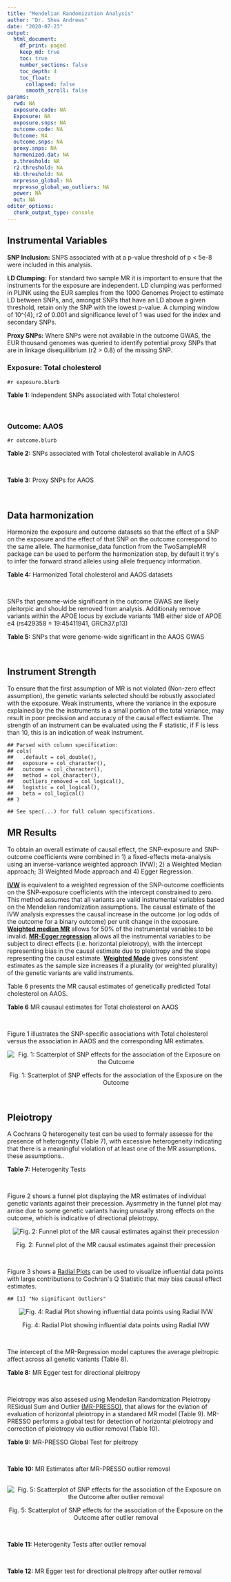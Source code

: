 ```yaml
---
title: "Mendelian Randomization Analysis"
author: "Dr. Shea Andrews"
date: "2020-07-23"
output:
  html_document:
    df_print: paged
    keep_md: true
    toc: true
    number_sections: false
    toc_depth: 4
    toc_float:
      collapsed: false
      smooth_scroll: false
params:
  rwd: NA
  exposure.code: NA
  Exposure: NA
  exposure.snps: NA
  outcome.code: NA
  Outcome: NA
  outcome.snps: NA
  proxy.snps: NA
  harmonized.dat: NA
  p.threshold: NA
  r2.threshold: NA
  kb.threshold: NA
  mrpresso_global: NA
  mrpresso_global_wo_outliers: NA
  power: NA
  out: NA
editor_options:
  chunk_output_type: console
---
```







## Instrumental Variables
**SNP Inclusion:** SNPS associated with at a p-value threshold of p < 5e-8 were included in this analysis.
<br>

**LD Clumping:** For standard two sample MR it is important to ensure that the instruments for the exposure are independent. LD clumping was performed in PLINK using the EUR samples from the 1000 Genomes Project to estimate LD between SNPs, and, amongst SNPs that have an LD above a given threshold, retain only the SNP with the lowest p-value. A clumping window of 10^{4}, r2 of 0.001 and significance level of 1 was used for the index and secondary SNPs.
<br>

**Proxy SNPs:** Where SNPs were not available in the outcome GWAS, the EUR thousand genomes was queried to identify potential proxy SNPs that are in linkage disequilibrium (r2 > 0.8) of the missing SNP.
<br>

### Exposure: Total cholesterol
`#r exposure.blurb`
<br>

**Table 1:** Independent SNPs associated with Total cholesterol
<div data-pagedtable="false">
  <script data-pagedtable-source type="application/json">
{"columns":[{"label":["SNP"],"name":[1],"type":["chr"],"align":["left"]},{"label":["CHROM"],"name":[2],"type":["dbl"],"align":["right"]},{"label":["POS"],"name":[3],"type":["dbl"],"align":["right"]},{"label":["REF"],"name":[4],"type":["chr"],"align":["left"]},{"label":["ALT"],"name":[5],"type":["chr"],"align":["left"]},{"label":["AF"],"name":[6],"type":["dbl"],"align":["right"]},{"label":["BETA"],"name":[7],"type":["dbl"],"align":["right"]},{"label":["SE"],"name":[8],"type":["dbl"],"align":["right"]},{"label":["Z"],"name":[9],"type":["dbl"],"align":["right"]},{"label":["P"],"name":[10],"type":["dbl"],"align":["right"]},{"label":["N"],"name":[11],"type":["dbl"],"align":["right"]},{"label":["TRAIT"],"name":[12],"type":["chr"],"align":["left"]}],"data":[{"1":"rs11802413","2":"1","3":"25760920","4":"C","5":"T","6":"0.5426190","7":"0.0287","8":"0.0035","9":"8.200000","10":"1.576e-14","11":"187138.00","12":"Total_Cholesterol"},{"1":"rs11591147","2":"1","3":"55505647","4":"G","5":"T","6":"0.0152119","7":"-0.3341","8":"0.0173","9":"-19.312100","10":"8.827e-86","11":"85729.23","12":"Total_Cholesterol"},{"1":"rs2902875","2":"1","3":"55695535","4":"C","5":"T","6":"0.0613908","7":"0.0707","8":"0.0123","9":"5.747967","10":"1.790e-08","11":"94590.00","12":"Total_Cholesterol"},{"1":"rs7551981","2":"1","3":"55719166","4":"G","5":"T","6":"0.6266810","7":"0.0358","8":"0.0037","9":"9.675676","10":"7.497e-22","11":"187282.10","12":"Total_Cholesterol"},{"1":"rs7534572","2":"1","3":"62999675","4":"C","5":"G","6":"0.6991320","7":"0.0629","8":"0.0055","9":"11.436364","10":"3.597e-28","11":"83151.00","12":"Total_Cholesterol"},{"1":"rs6603981","2":"1","3":"92993807","4":"C","5":"T","6":"0.8264420","7":"0.0351","8":"0.0043","9":"8.162791","10":"7.846e-15","11":"187329.01","12":"Total_Cholesterol"},{"1":"rs646776","2":"1","3":"109818530","4":"C","5":"T","6":"0.7732070","7":"0.1272","8":"0.0042","9":"30.285714","10":"4.770e-187","11":"187287.97","12":"Total_Cholesterol"},{"1":"rs2642438","2":"1","3":"220970028","4":"A","5":"G","6":"0.6879080","7":"0.0370","8":"0.0040","9":"9.250000","10":"1.283e-18","11":"179599.00","12":"Total_Cholesterol"},{"1":"rs558971","2":"1","3":"234853406","4":"A","5":"G","6":"0.5545450","7":"0.0398","8":"0.0036","9":"11.055556","10":"7.025e-28","11":"187254.00","12":"Total_Cholesterol"},{"1":"rs9306897","2":"2","3":"21138066","4":"T","5":"C","6":"0.6763530","7":"-0.0488","8":"0.0037","9":"-13.189200","10":"7.515e-37","11":"185808.00","12":"Total_Cholesterol"},{"1":"rs515135","2":"2","3":"21286057","4":"T","5":"C","6":"0.8179180","7":"0.1238","8":"0.0046","9":"26.913043","10":"6.380e-151","11":"187291.11","12":"Total_Cholesterol"},{"1":"rs780093","2":"2","3":"27742603","4":"T","5":"C","6":"0.6160550","7":"-0.0515","8":"0.0036","9":"-14.305600","10":"2.591e-42","11":"186445.90","12":"Total_Cholesterol"},{"1":"rs6544713","2":"2","3":"44073881","4":"T","5":"C","6":"0.6974590","7":"-0.0773","8":"0.0040","9":"-19.325000","10":"1.685e-81","11":"187199.00","12":"Total_Cholesterol"},{"1":"rs6709904","2":"2","3":"44080324","4":"A","5":"G","6":"0.0992740","7":"-0.0545","8":"0.0083","9":"-6.566270","10":"8.395e-10","11":"94558.00","12":"Total_Cholesterol"},{"1":"rs17526895","2":"2","3":"118815958","4":"A","5":"G","6":"0.1128450","7":"-0.0420","8":"0.0067","9":"-6.268660","10":"5.777e-09","11":"184198.70","12":"Total_Cholesterol"},{"1":"rs2030746","2":"2","3":"121309488","4":"C","5":"T","6":"0.3976360","7":"0.0199","8":"0.0037","9":"5.378378","10":"3.603e-08","11":"187288.90","12":"Total_Cholesterol"},{"1":"rs4988235","2":"2","3":"136608646","4":"G","5":"A","6":"0.5172660","7":"-0.0308","8":"0.0040","9":"-7.700000","10":"3.975e-14","11":"183760.79","12":"Total_Cholesterol"},{"1":"rs2287623","2":"2","3":"169830155","4":"G","5":"A","6":"0.5677940","7":"-0.0273","8":"0.0036","9":"-7.583330","10":"4.085e-12","11":"184257.00","12":"Total_Cholesterol"},{"1":"rs11694172","2":"2","3":"203532304","4":"A","5":"G","6":"0.2140520","7":"0.0277","8":"0.0041","9":"6.756098","10":"1.951e-09","11":"187092.04","12":"Total_Cholesterol"},{"1":"rs11563251","2":"2","3":"234679384","4":"C","5":"T","6":"0.0817817","7":"0.0368","8":"0.0059","9":"6.237288","10":"1.266e-09","11":"187107.24","12":"Total_Cholesterol"},{"1":"rs7616006","2":"3","3":"12267648","4":"A","5":"G","6":"0.3817650","7":"-0.0315","8":"0.0036","9":"-8.750000","10":"8.406e-17","11":"187246.00","12":"Total_Cholesterol"},{"1":"rs7640978","2":"3","3":"32533010","4":"C","5":"T","6":"0.0689967","7":"-0.0376","8":"0.0066","9":"-5.696970","10":"1.658e-08","11":"186484.54","12":"Total_Cholesterol"},{"1":"rs13315871","2":"3","3":"58381287","4":"G","5":"A","6":"0.0913374","7":"-0.0355","8":"0.0061","9":"-5.819670","10":"3.480e-08","11":"187287.00","12":"Total_Cholesterol"},{"1":"rs6818397","2":"4","3":"3434885","4":"T","5":"G","6":"0.6465140","7":"-0.0254","8":"0.0039","9":"-6.512820","10":"9.510e-11","11":"186903.00","12":"Total_Cholesterol"},{"1":"rs12916","2":"5","3":"74656539","4":"T","5":"C","6":"0.4395860","7":"0.0684","8":"0.0036","9":"19.000000","10":"4.547e-74","11":"182529.90","12":"Total_Cholesterol"},{"1":"rs4530754","2":"5","3":"122855416","4":"G","5":"A","6":"0.5183640","7":"0.0228","8":"0.0035","9":"6.514286","10":"1.678e-09","11":"187272.00","12":"Total_Cholesterol"},{"1":"rs6882076","2":"5","3":"156390297","4":"T","5":"C","6":"0.6327160","7":"0.0508","8":"0.0037","9":"13.729730","10":"5.354e-41","11":"187270.00","12":"Total_Cholesterol"},{"1":"rs3757354","2":"6","3":"16127407","4":"C","5":"T","6":"0.2757680","7":"-0.0348","8":"0.0042","9":"-8.285710","10":"2.215e-15","11":"187246.90","12":"Total_Cholesterol"},{"1":"rs1800562","2":"6","3":"26093141","4":"G","5":"A","6":"0.0471698","7":"-0.0565","8":"0.0077","9":"-7.337660","10":"1.905e-12","11":"185468.58","12":"Total_Cholesterol"},{"1":"rs9391858","2":"6","3":"32341398","4":"A","5":"G","6":"0.1505630","7":"0.0495","8":"0.0050","9":"9.900000","10":"7.204e-22","11":"176742.85","12":"Total_Cholesterol"},{"1":"rs9272775","2":"6","3":"32610257","4":"T","5":"C","6":"0.2322240","7":"0.0317","8":"0.0055","9":"5.763636","10":"2.125e-08","11":"89534.00","12":"Total_Cholesterol"},{"1":"rs2814982","2":"6","3":"34546560","4":"C","5":"T","6":"0.1356860","7":"-0.0441","8":"0.0057","9":"-7.736840","10":"3.678e-15","11":"187262.64","12":"Total_Cholesterol"},{"1":"rs11153594","2":"6","3":"116354591","4":"C","5":"T","6":"0.3387920","7":"-0.0290","8":"0.0036","9":"-8.055560","10":"1.266e-14","11":"187230.00","12":"Total_Cholesterol"},{"1":"rs9376090","2":"6","3":"135411228","4":"T","5":"C","6":"0.2892730","7":"-0.0254","8":"0.0040","9":"-6.350000","10":"2.595e-09","11":"187263.00","12":"Total_Cholesterol"},{"1":"rs112201728","2":"6","3":"160551486","4":"C","5":"T","6":"0.0874456","7":"0.0581","8":"0.0099","9":"5.868687","10":"1.195e-08","11":"92668.18","12":"Total_Cholesterol"},{"1":"rs11753995","2":"6","3":"160575366","4":"G","5":"A","6":"0.1524350","7":"0.0489","8":"0.0048","9":"10.187500","10":"1.839e-23","11":"187264.38","12":"Total_Cholesterol"},{"1":"rs2315065","2":"6","3":"161108144","4":"C","5":"A","6":"0.0750272","7":"0.1102","8":"0.0158","9":"6.974684","10":"1.098e-11","11":"68430.00","12":"Total_Cholesterol"},{"1":"rs1997243","2":"7","3":"1083777","4":"A","5":"G","6":"0.1618290","7":"0.0332","8":"0.0050","9":"6.640000","10":"2.719e-10","11":"183313.65","12":"Total_Cholesterol"},{"1":"rs12670798","2":"7","3":"21607352","4":"T","5":"C","6":"0.2453750","7":"0.0364","8":"0.0041","9":"8.878049","10":"9.478e-17","11":"187286.99","12":"Total_Cholesterol"},{"1":"rs2073547","2":"7","3":"44582331","4":"A","5":"G","6":"0.2654880","7":"0.0456","8":"0.0047","9":"9.702128","10":"3.830e-21","11":"184097.94","12":"Total_Cholesterol"},{"1":"rs9987289","2":"8","3":"9183358","4":"A","5":"G","6":"0.9112520","7":"0.0842","8":"0.0063","9":"13.365079","10":"1.844e-36","11":"173501.64","12":"Total_Cholesterol"},{"1":"rs10088180","2":"8","3":"18228116","4":"A","5":"G","6":"0.7216180","7":"-0.0228","8":"0.0040","9":"-5.700000","10":"6.018e-10","11":"187142.00","12":"Total_Cholesterol"},{"1":"rs4738684","2":"8","3":"59393273","4":"A","5":"G","6":"0.6075010","7":"-0.0392","8":"0.0037","9":"-10.594600","10":"1.116e-23","11":"187285.00","12":"Total_Cholesterol"},{"1":"rs2737252","2":"8","3":"116663898","4":"G","5":"A","6":"0.2775760","7":"-0.0331","8":"0.0039","9":"-8.487180","10":"1.634e-16","11":"187202.00","12":"Total_Cholesterol"},{"1":"rs2954029","2":"8","3":"126490972","4":"A","5":"T","6":"0.5129700","7":"-0.0622","8":"0.0035","9":"-17.771400","10":"2.421e-65","11":"187215.90","12":"Total_Cholesterol"},{"1":"rs7832643","2":"8","3":"145022657","4":"G","5":"T","6":"0.3634210","7":"0.0289","8":"0.0037","9":"7.810811","10":"3.121e-13","11":"178980.00","12":"Total_Cholesterol"},{"1":"rs3780181","2":"9","3":"2640759","4":"A","5":"G","6":"0.0739935","7":"-0.0442","8":"0.0071","9":"-6.225350","10":"6.668e-10","11":"186134.01","12":"Total_Cholesterol"},{"1":"rs581080","2":"9","3":"15305378","4":"G","5":"C","6":"0.7973510","7":"0.0377","8":"0.0047","9":"8.021277","10":"1.022e-13","11":"187120.83","12":"Total_Cholesterol"},{"1":"rs2066714","2":"9","3":"107586753","4":"T","5":"C","6":"0.0945210","7":"0.0442","8":"0.0076","9":"5.815789","10":"1.136e-08","11":"93811.00","12":"Total_Cholesterol"},{"1":"rs11789603","2":"9","3":"107647019","4":"C","5":"T","6":"0.1010160","7":"0.0427","8":"0.0062","9":"6.887097","10":"1.439e-11","11":"186565.10","12":"Total_Cholesterol"},{"1":"rs1883025","2":"9","3":"107664301","4":"C","5":"T","6":"0.2163340","7":"-0.0671","8":"0.0042","9":"-15.976200","10":"5.749e-53","11":"186557.00","12":"Total_Cholesterol"},{"1":"rs579459","2":"9","3":"136154168","4":"T","5":"C","6":"0.2195210","7":"0.0620","8":"0.0044","9":"14.090909","10":"8.828e-42","11":"186924.52","12":"Total_Cholesterol"},{"1":"rs10904908","2":"10","3":"17260290","4":"A","5":"G","6":"0.4077510","7":"0.0250","8":"0.0036","9":"6.944444","10":"2.601e-11","11":"187112.10","12":"Total_Cholesterol"},{"1":"rs10900221","2":"10","3":"45988597","4":"G","5":"A","6":"0.2535360","7":"0.0255","8":"0.0041","9":"6.219512","10":"7.963e-09","11":"186784.94","12":"Total_Cholesterol"},{"1":"rs2255141","2":"10","3":"113933886","4":"A","5":"G","6":"0.7340350","7":"-0.0314","8":"0.0039","9":"-8.051280","10":"6.514e-16","11":"187266.03","12":"Total_Cholesterol"},{"1":"rs12412743","2":"10","3":"114045333","4":"C","5":"T","6":"0.1876140","7":"-0.0298","8":"0.0047","9":"-6.340430","10":"6.976e-10","11":"187282.36","12":"Total_Cholesterol"},{"1":"rs10832962","2":"11","3":"18656271","4":"C","5":"T","6":"0.6798610","7":"0.0315","8":"0.0039","9":"8.076923","10":"1.539e-14","11":"187161.00","12":"Total_Cholesterol"},{"1":"rs4752805","2":"11","3":"48018355","4":"A","5":"G","6":"0.2431060","7":"0.0251","8":"0.0041","9":"6.121951","10":"1.617e-09","11":"187233.10","12":"Total_Cholesterol"},{"1":"rs1535","2":"11","3":"61597972","4":"A","5":"G","6":"0.3547040","7":"-0.0497","8":"0.0037","9":"-13.432400","10":"8.624e-39","11":"182527.10","12":"Total_Cholesterol"},{"1":"rs964184","2":"11","3":"116648917","4":"G","5":"C","6":"0.8710500","7":"-0.1214","8":"0.0076","9":"-15.973700","10":"2.838e-55","11":"94573.00","12":"Total_Cholesterol"},{"1":"rs11220462","2":"11","3":"126243952","4":"G","5":"A","6":"0.1594050","7":"0.0474","8":"0.0058","9":"8.172414","10":"5.487e-15","11":"156953.20","12":"Total_Cholesterol"},{"1":"rs3184504","2":"12","3":"111884608","4":"T","5":"C","6":"0.5469090","7":"0.0318","8":"0.0037","9":"8.594595","10":"1.623e-17","11":"177714.00","12":"Total_Cholesterol"},{"1":"rs2244608","2":"12","3":"121416988","4":"A","5":"G","6":"0.3653140","7":"0.0313","8":"0.0037","9":"8.459459","10":"9.618e-18","11":"187223.10","12":"Total_Cholesterol"},{"1":"rs10773003","2":"12","3":"123775127","4":"G","5":"A","6":"0.1078970","7":"0.0369","8":"0.0058","9":"6.362069","10":"4.083e-09","11":"187101.05","12":"Total_Cholesterol"},{"1":"rs6573778","2":"14","3":"24872209","4":"T","5":"C","6":"0.5448760","7":"-0.0263","8":"0.0039","9":"-6.743590","10":"2.958e-11","11":"187078.90","12":"Total_Cholesterol"},{"1":"rs10468017","2":"15","3":"58678512","4":"C","5":"T","6":"0.2722480","7":"0.0617","8":"0.0040","9":"15.425000","10":"7.232e-48","11":"181378.00","12":"Total_Cholesterol"},{"1":"rs633695","2":"15","3":"58725839","4":"A","5":"G","6":"0.2780810","7":"0.0433","8":"0.0058","9":"7.465517","10":"1.054e-14","11":"93067.00","12":"Total_Cholesterol"},{"1":"rs247616","2":"16","3":"56989590","4":"C","5":"T","6":"0.3226840","7":"0.0499","8":"0.0040","9":"12.475000","10":"4.470e-32","11":"185621.00","12":"Total_Cholesterol"},{"1":"rs2000999","2":"16","3":"72108093","4":"G","5":"A","6":"0.1951790","7":"0.0617","8":"0.0044","9":"14.022727","10":"6.804e-41","11":"185692.48","12":"Total_Cholesterol"},{"1":"rs314253","2":"17","3":"7091650","4":"T","5":"C","6":"0.3553010","7":"-0.0233","8":"0.0037","9":"-6.297300","10":"2.808e-10","11":"183868.00","12":"Total_Cholesterol"},{"1":"rs6504872","2":"17","3":"45438952","4":"C","5":"T","6":"0.5108020","7":"0.0250","8":"0.0035","9":"7.142857","10":"6.987e-12","11":"185711.90","12":"Total_Cholesterol"},{"1":"rs2886232","2":"17","3":"67150176","4":"T","5":"C","6":"0.9113490","7":"-0.0358","8":"0.0062","9":"-5.774190","10":"3.874e-08","11":"176571.16","12":"Total_Cholesterol"},{"1":"rs2156552","2":"18","3":"47181668","4":"A","5":"T","6":"0.8100510","7":"0.0570","8":"0.0047","9":"12.127660","10":"1.247e-31","11":"183438.97","12":"Total_Cholesterol"},{"1":"rs6511720","2":"19","3":"11202306","4":"G","5":"T","6":"0.0894412","7":"-0.1851","8":"0.0059","9":"-31.372900","10":"5.430e-202","11":"184763.78","12":"Total_Cholesterol"},{"1":"rs2738459","2":"19","3":"11238473","4":"A","5":"C","6":"0.4815560","7":"-0.0387","8":"0.0057","9":"-6.789470","10":"2.109e-11","11":"93067.00","12":"Total_Cholesterol"},{"1":"rs2228603","2":"19","3":"19329924","4":"C","5":"T","6":"0.0785559","7":"-0.1217","8":"0.0069","9":"-17.637700","10":"1.049e-62","11":"170510.00","12":"Total_Cholesterol"},{"1":"rs8103315","2":"19","3":"45254168","4":"C","5":"A","6":"0.1255440","7":"0.0422","8":"0.0055","9":"7.672727","10":"5.942e-15","11":"156370.06","12":"Total_Cholesterol"},{"1":"rs75687619","2":"19","3":"45399344","4":"G","5":"T","6":"0.0257713","7":"0.1592","8":"0.0153","9":"10.405229","10":"3.609e-22","11":"91543.71","12":"Total_Cholesterol"},{"1":"rs7412","2":"19","3":"45412079","4":"C","5":"T","6":"0.0956586","7":"-0.3736","8":"0.0096","9":"-38.916700","10":"1.560e-283","11":"92046.16","12":"Total_Cholesterol"},{"1":"rs281393","2":"19","3":"49224484","4":"C","5":"T","6":"0.4004740","7":"-0.0322","8":"0.0055","9":"-5.854550","10":"4.256e-08","11":"93067.00","12":"Total_Cholesterol"},{"1":"rs2277862","2":"20","3":"34152782","4":"C","5":"T","6":"0.1149240","7":"-0.0349","8":"0.0052","9":"-6.711540","10":"5.256e-11","11":"185738.13","12":"Total_Cholesterol"},{"1":"rs6016373","2":"20","3":"39154095","4":"A","5":"G","6":"0.3809010","7":"-0.0319","8":"0.0036","9":"-8.861110","10":"1.002e-17","11":"185729.90","12":"Total_Cholesterol"},{"1":"rs2235367","2":"20","3":"39830122","4":"A","5":"G","6":"0.5083640","7":"0.0357","8":"0.0035","9":"10.200000","10":"7.219e-25","11":"185691.00","12":"Total_Cholesterol"},{"1":"rs1800961","2":"20","3":"43042364","4":"C","5":"T","6":"0.0270712","7":"-0.1062","8":"0.0101","9":"-10.514900","10":"1.342e-24","11":"156405.69","12":"Total_Cholesterol"},{"1":"rs4820091","2":"22","3":"21940189","4":"T","5":"G","6":"0.1826920","7":"-0.0289","8":"0.0045","9":"-6.422220","10":"4.363e-10","11":"179882.07","12":"Total_Cholesterol"},{"1":"rs138777","2":"22","3":"35711098","4":"A","5":"G","6":"0.6444200","7":"-0.0214","8":"0.0037","9":"-5.783780","10":"4.740e-08","11":"185274.00","12":"Total_Cholesterol"},{"1":"rs4253772","2":"22","3":"46627603","4":"C","5":"T","6":"0.1039480","7":"0.0322","8":"0.0058","9":"5.551724","10":"9.852e-09","11":"185188.23","12":"Total_Cholesterol"}],"options":{"columns":{"min":{},"max":[10]},"rows":{"min":[10],"max":[10]},"pages":{}}}
  </script>
</div>
<br>

### Outcome: AAOS
`#r outcome.blurb`
<br>

**Table 2:** SNPs associated with Total cholesterol avaliable in AAOS
<div data-pagedtable="false">
  <script data-pagedtable-source type="application/json">
{"columns":[{"label":["SNP"],"name":[1],"type":["chr"],"align":["left"]},{"label":["CHROM"],"name":[2],"type":["dbl"],"align":["right"]},{"label":["POS"],"name":[3],"type":["dbl"],"align":["right"]},{"label":["REF"],"name":[4],"type":["chr"],"align":["left"]},{"label":["ALT"],"name":[5],"type":["chr"],"align":["left"]},{"label":["AF"],"name":[6],"type":["dbl"],"align":["right"]},{"label":["BETA"],"name":[7],"type":["dbl"],"align":["right"]},{"label":["SE"],"name":[8],"type":["dbl"],"align":["right"]},{"label":["Z"],"name":[9],"type":["dbl"],"align":["right"]},{"label":["P"],"name":[10],"type":["dbl"],"align":["right"]},{"label":["N"],"name":[11],"type":["dbl"],"align":["right"]},{"label":["TRAIT"],"name":[12],"type":["chr"],"align":["left"]}],"data":[{"1":"rs11802413","2":"1","3":"25760920","4":"C","5":"T","6":"0.5408","7":"0.0057","8":"0.0120","9":"0.47500000","10":"6.385e-01","11":"40255","12":"AAOS"},{"1":"rs11591147","2":"1","3":"55505647","4":"G","5":"T","6":"0.0136","7":"0.0834","8":"0.1534","9":"0.54367666","10":"5.868e-01","11":"40255","12":"AAOS"},{"1":"rs2902875","2":"1","3":"55695535","4":"C","5":"T","6":"0.0436","7":"0.0188","8":"0.0296","9":"0.63513514","10":"5.261e-01","11":"40255","12":"AAOS"},{"1":"rs7551981","2":"1","3":"55719166","4":"G","5":"T","6":"0.6260","7":"-0.0054","8":"0.0192","9":"-0.28125000","10":"7.800e-01","11":"40255","12":"AAOS"},{"1":"rs7534572","2":"1","3":"62999675","4":"C","5":"G","6":"0.6668","7":"-0.0276","8":"0.0200","9":"-1.38000000","10":"1.671e-01","11":"40255","12":"AAOS"},{"1":"rs6603981","2":"1","3":"92993807","4":"C","5":"T","6":"0.7978","7":"-0.0198","8":"0.0150","9":"-1.32000000","10":"1.867e-01","11":"40255","12":"AAOS"},{"1":"rs646776","2":"1","3":"109818530","4":"C","5":"T","6":"0.7766","7":"0.0075","8":"0.0145","9":"0.51724138","10":"6.067e-01","11":"40255","12":"AAOS"},{"1":"rs2642438","2":"1","3":"220970028","4":"A","5":"G","6":"0.7079","7":"-0.0524","8":"0.0291","9":"-1.80069000","10":"7.145e-02","11":"40255","12":"AAOS"},{"1":"rs558971","2":"1","3":"234853406","4":"A","5":"G","6":"0.5217","7":"0.0140","8":"0.0122","9":"1.14754000","10":"2.492e-01","11":"40255","12":"AAOS"},{"1":"rs9306897","2":"2","3":"21138066","4":"T","5":"C","6":"0.6803","7":"0.0030","8":"0.0131","9":"0.22900800","10":"8.179e-01","11":"40255","12":"AAOS"},{"1":"rs515135","2":"2","3":"21286057","4":"T","5":"C","6":"0.8123","7":"-0.0119","8":"0.0156","9":"-0.76282100","10":"4.455e-01","11":"40255","12":"AAOS"},{"1":"rs780093","2":"2","3":"27742603","4":"T","5":"C","6":"0.5862","7":"0.0056","8":"0.0124","9":"0.45161300","10":"6.510e-01","11":"40255","12":"AAOS"},{"1":"rs6544713","2":"2","3":"44073881","4":"T","5":"C","6":"0.6832","7":"0.0127","8":"0.0132","9":"0.96212100","10":"3.369e-01","11":"40255","12":"AAOS"},{"1":"rs6709904","2":"2","3":"44080324","4":"A","5":"G","6":"0.1170","7":"-0.0270","8":"0.0189","9":"-1.42857000","10":"1.536e-01","11":"40255","12":"AAOS"},{"1":"rs17526895","2":"2","3":"118815958","4":"A","5":"G","6":"0.0765","7":"-0.0272","8":"0.0231","9":"-1.17749000","10":"2.375e-01","11":"40255","12":"AAOS"},{"1":"rs2030746","2":"2","3":"121309488","4":"C","5":"T","6":"0.4127","7":"-0.0124","8":"0.0125","9":"-0.99200000","10":"3.219e-01","11":"40255","12":"AAOS"},{"1":"rs4988235","2":"2","3":"136608646","4":"G","5":"A","6":"0.5782","7":"-0.0124","8":"0.0281","9":"-0.44128114","10":"6.578e-01","11":"40255","12":"AAOS"},{"1":"rs2287623","2":"2","3":"169830155","4":"G","5":"A","6":"0.5981","7":"-0.0050","8":"0.0123","9":"-0.40650407","10":"6.843e-01","11":"40255","12":"AAOS"},{"1":"rs11694172","2":"2","3":"203532304","4":"A","5":"G","6":"0.2542","7":"0.0299","8":"0.0138","9":"2.16667000","10":"2.970e-02","11":"40255","12":"AAOS"},{"1":"rs11563251","2":"2","3":"234679384","4":"C","5":"T","6":"0.1015","7":"0.0040","8":"0.0226","9":"0.17699115","10":"8.606e-01","11":"40255","12":"AAOS"},{"1":"rs7616006","2":"3","3":"12267648","4":"A","5":"G","6":"0.4407","7":"-0.0215","8":"0.0124","9":"-1.73387000","10":"8.205e-02","11":"40255","12":"AAOS"},{"1":"rs7640978","2":"3","3":"32533010","4":"C","5":"T","6":"0.0844","7":"-0.0006","8":"0.0221","9":"-0.02714932","10":"9.774e-01","11":"40255","12":"AAOS"},{"1":"rs13315871","2":"3","3":"58381287","4":"G","5":"A","6":"0.0940","7":"-0.0264","8":"0.0208","9":"-1.26923077","10":"2.055e-01","11":"40255","12":"AAOS"},{"1":"rs6818397","2":"4","3":"3434885","4":"T","5":"G","6":"0.5844","7":"0.0069","8":"0.0273","9":"0.25274700","10":"8.013e-01","11":"40255","12":"AAOS"},{"1":"rs12916","2":"5","3":"74656539","4":"T","5":"C","6":"0.4050","7":"0.0178","8":"0.0125","9":"1.42400000","10":"1.554e-01","11":"40255","12":"AAOS"},{"1":"rs4530754","2":"5","3":"122855416","4":"G","5":"A","6":"0.5611","7":"0.0011","8":"0.0123","9":"0.08943089","10":"9.277e-01","11":"40255","12":"AAOS"},{"1":"rs6882076","2":"5","3":"156390297","4":"T","5":"C","6":"0.6322","7":"-0.0052","8":"0.0140","9":"-0.37142900","10":"7.121e-01","11":"40255","12":"AAOS"},{"1":"rs3757354","2":"6","3":"16127407","4":"C","5":"T","6":"0.2096","7":"-0.0182","8":"0.0151","9":"-1.20529801","10":"2.297e-01","11":"40255","12":"AAOS"},{"1":"rs1800562","2":"6","3":"26093141","4":"G","5":"A","6":"0.0609","7":"-0.0187","8":"0.0259","9":"-0.72200772","10":"4.704e-01","11":"40255","12":"AAOS"},{"1":"rs9391858","2":"6","3":"32341398","4":"A","5":"G","6":"0.1617","7":"0.1113","8":"0.0334","9":"3.33234000","10":"8.512e-04","11":"40255","12":"AAOS"},{"1":"rs9272775","2":"6","3":"32610257","4":"T","5":"C","6":"0.3047","7":"0.0862","8":"0.0387","9":"2.22739000","10":"2.595e-02","11":"40255","12":"AAOS"},{"1":"rs2814982","2":"6","3":"34546560","4":"C","5":"T","6":"0.1032","7":"-0.0157","8":"0.0201","9":"-0.78109453","10":"4.340e-01","11":"40255","12":"AAOS"},{"1":"rs11153594","2":"6","3":"116354591","4":"C","5":"T","6":"0.4091","7":"0.0065","8":"0.0123","9":"0.52845528","10":"5.953e-01","11":"40255","12":"AAOS"},{"1":"rs9376090","2":"6","3":"135411228","4":"T","5":"C","6":"0.2517","7":"-0.0156","8":"0.0141","9":"-1.10638000","10":"2.698e-01","11":"40255","12":"AAOS"},{"1":"rs112201728","2":"6","3":"160551486","4":"C","5":"T","6":"0.0699","7":"-0.0350","8":"0.0240","9":"-1.45833333","10":"1.452e-01","11":"40255","12":"AAOS"},{"1":"rs11753995","2":"6","3":"160575366","4":"G","5":"A","6":"0.1571","7":"0.0207","8":"0.0187","9":"1.10695187","10":"2.683e-01","11":"40255","12":"AAOS"},{"1":"rs2315065","2":"6","3":"161108144","4":"C","5":"A","6":"0.0733","7":"-0.0345","8":"0.0577","9":"-0.59792028","10":"5.500e-01","11":"40255","12":"AAOS"},{"1":"rs1997243","2":"7","3":"1083777","4":"A","5":"G","6":"0.1545","7":"0.0151","8":"0.0167","9":"0.90419200","10":"3.659e-01","11":"40255","12":"AAOS"},{"1":"rs12670798","2":"7","3":"21607352","4":"T","5":"C","6":"0.2230","7":"0.0124","8":"0.0146","9":"0.84931500","10":"3.971e-01","11":"40255","12":"AAOS"},{"1":"rs2073547","2":"7","3":"44582331","4":"A","5":"G","6":"0.1767","7":"0.0047","8":"0.0252","9":"0.18650800","10":"8.518e-01","11":"40255","12":"AAOS"},{"1":"rs9987289","2":"8","3":"9183358","4":"A","5":"G","6":"0.9177","7":"-0.0150","8":"0.0220","9":"-0.68181800","10":"4.952e-01","11":"40255","12":"AAOS"},{"1":"rs10088180","2":"8","3":"18228116","4":"A","5":"G","6":"0.6928","7":"0.0186","8":"0.0285","9":"0.65263200","10":"5.148e-01","11":"40255","12":"AAOS"},{"1":"rs4738684","2":"8","3":"59393273","4":"A","5":"G","6":"0.6606","7":"0.0084","8":"0.0128","9":"0.65625000","10":"5.116e-01","11":"40255","12":"AAOS"},{"1":"rs2737252","2":"8","3":"116663898","4":"G","5":"A","6":"0.2665","7":"0.0147","8":"0.0136","9":"1.08088235","10":"2.801e-01","11":"40255","12":"AAOS"},{"1":"rs2954029","2":"8","3":"126490972","4":"A","5":"T","6":"0.4647","7":"-0.0091","8":"0.0254","9":"-0.35826800","10":"7.212e-01","11":"40255","12":"AAOS"},{"1":"rs7832643","2":"8","3":"145022657","4":"G","5":"T","6":"0.4324","7":"0.0283","8":"0.0264","9":"1.07196970","10":"2.829e-01","11":"40255","12":"AAOS"},{"1":"rs3780181","2":"9","3":"2640759","4":"A","5":"G","6":"0.0694","7":"-0.0565","8":"0.0239","9":"-2.36402000","10":"1.828e-02","11":"40255","12":"AAOS"},{"1":"rs581080","2":"9","3":"15305378","4":"G","5":"C","6":"0.8172","7":"0.0177","8":"0.0337","9":"0.52522255","10":"5.988e-01","11":"40255","12":"AAOS"},{"1":"rs2066714","2":"9","3":"107586753","4":"T","5":"C","6":"0.1311","7":"-0.0443","8":"0.0286","9":"-1.54895000","10":"1.205e-01","11":"40255","12":"AAOS"},{"1":"rs11789603","2":"9","3":"107647019","4":"C","5":"T","6":"0.1035","7":"-0.0052","8":"0.0199","9":"-0.26130653","10":"7.934e-01","11":"40255","12":"AAOS"},{"1":"rs1883025","2":"9","3":"107664301","4":"C","5":"T","6":"0.2632","7":"0.0345","8":"0.0153","9":"2.25490196","10":"2.428e-02","11":"40255","12":"AAOS"},{"1":"rs579459","2":"9","3":"136154168","4":"T","5":"C","6":"0.2170","7":"-0.0051","8":"0.0148","9":"-0.34459500","10":"7.301e-01","11":"40255","12":"AAOS"},{"1":"rs10904908","2":"10","3":"17260290","4":"A","5":"G","6":"0.4394","7":"-0.0114","8":"0.0123","9":"-0.92682900","10":"3.516e-01","11":"40255","12":"AAOS"},{"1":"rs10900221","2":"10","3":"45988597","4":"G","5":"A","6":"0.2407","7":"0.0000","8":"0.0141","9":"0.00000000","10":"9.997e-01","11":"40255","12":"AAOS"},{"1":"rs2255141","2":"10","3":"113933886","4":"A","5":"G","6":"0.7030","7":"-0.0198","8":"0.0132","9":"-1.50000000","10":"1.328e-01","11":"40255","12":"AAOS"},{"1":"rs12412743","2":"10","3":"114045333","4":"C","5":"T","6":"0.1634","7":"0.0208","8":"0.0163","9":"1.27607362","10":"2.007e-01","11":"40255","12":"AAOS"},{"1":"rs10832962","2":"11","3":"18656271","4":"C","5":"T","6":"0.7423","7":"-0.0026","8":"0.0139","9":"-0.18705036","10":"8.526e-01","11":"40255","12":"AAOS"},{"1":"rs4752805","2":"11","3":"48018355","4":"A","5":"G","6":"0.2493","7":"0.0311","8":"0.0156","9":"1.99359000","10":"4.586e-02","11":"40255","12":"AAOS"},{"1":"rs1535","2":"11","3":"61597972","4":"A","5":"G","6":"0.3327","7":"-0.0119","8":"0.0129","9":"-0.92248100","10":"3.554e-01","11":"40255","12":"AAOS"},{"1":"rs964184","2":"11","3":"116648917","4":"G","5":"C","6":"0.8666","7":"-0.0229","8":"0.0280","9":"-0.81785714","10":"4.132e-01","11":"40255","12":"AAOS"},{"1":"rs11220462","2":"11","3":"126243952","4":"G","5":"A","6":"0.1339","7":"0.0133","8":"0.0177","9":"0.75141243","10":"4.516e-01","11":"40255","12":"AAOS"},{"1":"rs3184504","2":"12","3":"111884608","4":"T","5":"C","6":"0.5041","7":"0.0245","8":"0.0122","9":"2.00820000","10":"4.487e-02","11":"40255","12":"AAOS"},{"1":"rs2244608","2":"12","3":"121416988","4":"A","5":"G","6":"0.3193","7":"-0.0366","8":"0.0276","9":"-1.32609000","10":"1.856e-01","11":"40255","12":"AAOS"},{"1":"rs10773003","2":"12","3":"123775127","4":"G","5":"A","6":"0.0930","7":"-0.0069","8":"0.0209","9":"-0.33014354","10":"7.421e-01","11":"40255","12":"AAOS"},{"1":"rs6573778","2":"14","3":"24872209","4":"T","5":"C","6":"0.5207","7":"0.0129","8":"0.0195","9":"0.66153800","10":"5.057e-01","11":"40255","12":"AAOS"},{"1":"rs10468017","2":"15","3":"58678512","4":"C","5":"T","6":"0.2798","7":"-0.0133","8":"0.0137","9":"-0.97080292","10":"3.296e-01","11":"40255","12":"AAOS"},{"1":"rs633695","2":"15","3":"58725839","4":"A","5":"G","6":"0.2998","7":"0.0127","8":"0.0132","9":"0.96212100","10":"3.375e-01","11":"40255","12":"AAOS"},{"1":"rs247616","2":"16","3":"56989590","4":"C","5":"T","6":"0.3091","7":"-0.0357","8":"0.0280","9":"-1.27500000","10":"2.022e-01","11":"40255","12":"AAOS"},{"1":"rs2000999","2":"16","3":"72108093","4":"G","5":"A","6":"0.1958","7":"-0.0171","8":"0.0171","9":"-1.00000000","10":"3.173e-01","11":"40255","12":"AAOS"},{"1":"rs314253","2":"17","3":"7091650","4":"T","5":"C","6":"0.3362","7":"0.0275","8":"0.0128","9":"2.14844000","10":"3.200e-02","11":"40255","12":"AAOS"},{"1":"rs6504872","2":"17","3":"45438952","4":"C","5":"T","6":"0.4857","7":"-0.0256","8":"0.0134","9":"-1.91044776","10":"5.618e-02","11":"40255","12":"AAOS"},{"1":"rs2886232","2":"17","3":"67150176","4":"T","5":"C","6":"0.8944","7":"0.0141","8":"0.0448","9":"0.31473200","10":"7.528e-01","11":"40255","12":"AAOS"},{"1":"rs2156552","2":"18","3":"47181668","4":"A","5":"T","6":"0.8368","7":"-0.0004","8":"0.0258","9":"-0.01550390","10":"9.873e-01","11":"40255","12":"AAOS"},{"1":"rs6511720","2":"19","3":"11202306","4":"G","5":"T","6":"0.1161","7":"0.0003","8":"0.0192","9":"0.01562500","10":"9.859e-01","11":"40255","12":"AAOS"},{"1":"rs2738459","2":"19","3":"11238473","4":"A","5":"C","6":"0.4622","7":"0.0062","8":"0.0124","9":"0.50000000","10":"6.139e-01","11":"40255","12":"AAOS"},{"1":"rs2228603","2":"19","3":"19329924","4":"C","5":"T","6":"0.0713","7":"0.0074","8":"0.0372","9":"0.19892473","10":"8.416e-01","11":"40255","12":"AAOS"},{"1":"rs8103315","2":"19","3":"45254168","4":"C","5":"A","6":"0.1479","7":"0.1652","8":"0.0262","9":"6.30534351","10":"3.074e-10","11":"40255","12":"AAOS"},{"1":"rs75687619","2":"19","3":"45399344","4":"G","5":"T","6":"0.0303","7":"0.6206","8":"0.0352","9":"17.63068182","10":"1.604e-69","11":"40255","12":"AAOS"},{"1":"rs7412","2":"19","3":"45412079","4":"C","5":"T","6":"0.0786","7":"-0.1528","8":"0.0615","9":"-2.48455285","10":"1.293e-02","11":"40255","12":"AAOS"},{"1":"rs281393","2":"19","3":"49224484","4":"C","5":"T","6":"0.3789","7":"-0.0398","8":"0.0273","9":"-1.45787546","10":"1.451e-01","11":"40255","12":"AAOS"},{"1":"rs2277862","2":"20","3":"34152782","4":"C","5":"T","6":"0.1542","7":"0.0129","8":"0.0167","9":"0.77245509","10":"4.418e-01","11":"40255","12":"AAOS"},{"1":"rs6016373","2":"20","3":"39154095","4":"A","5":"G","6":"0.3930","7":"-0.0195","8":"0.0126","9":"-1.54762000","10":"1.208e-01","11":"40255","12":"AAOS"},{"1":"rs2235367","2":"20","3":"39830122","4":"A","5":"G","6":"0.4721","7":"-0.0069","8":"0.0120","9":"-0.57500000","10":"5.672e-01","11":"40255","12":"AAOS"},{"1":"rs1800961","2":"20","3":"43042364","4":"C","5":"T","6":"0.0302","7":"0.0454","8":"0.0585","9":"0.77606838","10":"4.376e-01","11":"40255","12":"AAOS"},{"1":"rs4820091","2":"22","3":"21940189","4":"T","5":"G","6":"0.1866","7":"-0.0084","8":"0.0157","9":"-0.53503200","10":"5.924e-01","11":"40255","12":"AAOS"},{"1":"rs138777","2":"22","3":"35711098","4":"A","5":"G","6":"0.6651","7":"-0.0039","8":"0.0129","9":"-0.30232600","10":"7.601e-01","11":"40255","12":"AAOS"},{"1":"rs4253772","2":"22","3":"46627603","4":"C","5":"T","6":"0.1099","7":"0.0085","8":"0.0195","9":"0.43589744","10":"6.649e-01","11":"40255","12":"AAOS"}],"options":{"columns":{"min":{},"max":[10]},"rows":{"min":[10],"max":[10]},"pages":{}}}
  </script>
</div>
<br>

**Table 3:** Proxy SNPs for AAOS
<div data-pagedtable="false">
  <script data-pagedtable-source type="application/json">
{"columns":[{"label":["proxy.outcome"],"name":[1],"type":["lgl"],"align":["right"]},{"label":["target_snp"],"name":[2],"type":["lgl"],"align":["right"]},{"label":["proxy_snp"],"name":[3],"type":["lgl"],"align":["right"]},{"label":["ld.r2"],"name":[4],"type":["lgl"],"align":["right"]},{"label":["Dprime"],"name":[5],"type":["lgl"],"align":["right"]},{"label":["ref.proxy"],"name":[6],"type":["lgl"],"align":["right"]},{"label":["alt.proxy"],"name":[7],"type":["lgl"],"align":["right"]},{"label":["CHROM"],"name":[8],"type":["lgl"],"align":["right"]},{"label":["POS"],"name":[9],"type":["lgl"],"align":["right"]},{"label":["ALT.proxy"],"name":[10],"type":["lgl"],"align":["right"]},{"label":["REF.proxy"],"name":[11],"type":["lgl"],"align":["right"]},{"label":["AF"],"name":[12],"type":["lgl"],"align":["right"]},{"label":["BETA"],"name":[13],"type":["lgl"],"align":["right"]},{"label":["SE"],"name":[14],"type":["lgl"],"align":["right"]},{"label":["P"],"name":[15],"type":["lgl"],"align":["right"]},{"label":["N"],"name":[16],"type":["lgl"],"align":["right"]},{"label":["ref"],"name":[17],"type":["lgl"],"align":["right"]},{"label":["alt"],"name":[18],"type":["lgl"],"align":["right"]},{"label":["ALT"],"name":[19],"type":["lgl"],"align":["right"]},{"label":["REF"],"name":[20],"type":["lgl"],"align":["right"]},{"label":["PHASE"],"name":[21],"type":["lgl"],"align":["right"]}],"data":[{"1":"NA","2":"NA","3":"NA","4":"NA","5":"NA","6":"NA","7":"NA","8":"NA","9":"NA","10":"NA","11":"NA","12":"NA","13":"NA","14":"NA","15":"NA","16":"NA","17":"NA","18":"NA","19":"NA","20":"NA","21":"NA"}],"options":{"columns":{"min":{},"max":[10]},"rows":{"min":[10],"max":[10]},"pages":{}}}
  </script>
</div>
<br>

## Data harmonization
Harmonize the exposure and outcome datasets so that the effect of a SNP on the exposure and the effect of that SNP on the outcome correspond to the same allele. The harmonise_data function from the TwoSampleMR package can be used to perform the harmonization step, by default it try's to infer the forward strand alleles using allele frequency information.
<br>

**Table 4:** Harmonized Total cholesterol and AAOS datasets
<div data-pagedtable="false">
  <script data-pagedtable-source type="application/json">
{"columns":[{"label":["SNP"],"name":[1],"type":["chr"],"align":["left"]},{"label":["effect_allele.exposure"],"name":[2],"type":["chr"],"align":["left"]},{"label":["other_allele.exposure"],"name":[3],"type":["chr"],"align":["left"]},{"label":["effect_allele.outcome"],"name":[4],"type":["chr"],"align":["left"]},{"label":["other_allele.outcome"],"name":[5],"type":["chr"],"align":["left"]},{"label":["beta.exposure"],"name":[6],"type":["dbl"],"align":["right"]},{"label":["beta.outcome"],"name":[7],"type":["dbl"],"align":["right"]},{"label":["eaf.exposure"],"name":[8],"type":["dbl"],"align":["right"]},{"label":["eaf.outcome"],"name":[9],"type":["dbl"],"align":["right"]},{"label":["remove"],"name":[10],"type":["lgl"],"align":["right"]},{"label":["palindromic"],"name":[11],"type":["lgl"],"align":["right"]},{"label":["ambiguous"],"name":[12],"type":["lgl"],"align":["right"]},{"label":["id.outcome"],"name":[13],"type":["chr"],"align":["left"]},{"label":["chr.outcome"],"name":[14],"type":["dbl"],"align":["right"]},{"label":["pos.outcome"],"name":[15],"type":["dbl"],"align":["right"]},{"label":["se.outcome"],"name":[16],"type":["dbl"],"align":["right"]},{"label":["z.outcome"],"name":[17],"type":["dbl"],"align":["right"]},{"label":["pval.outcome"],"name":[18],"type":["dbl"],"align":["right"]},{"label":["samplesize.outcome"],"name":[19],"type":["dbl"],"align":["right"]},{"label":["outcome"],"name":[20],"type":["chr"],"align":["left"]},{"label":["mr_keep.outcome"],"name":[21],"type":["lgl"],"align":["right"]},{"label":["pval_origin.outcome"],"name":[22],"type":["chr"],"align":["left"]},{"label":["chr.exposure"],"name":[23],"type":["dbl"],"align":["right"]},{"label":["pos.exposure"],"name":[24],"type":["dbl"],"align":["right"]},{"label":["se.exposure"],"name":[25],"type":["dbl"],"align":["right"]},{"label":["z.exposure"],"name":[26],"type":["dbl"],"align":["right"]},{"label":["pval.exposure"],"name":[27],"type":["dbl"],"align":["right"]},{"label":["samplesize.exposure"],"name":[28],"type":["dbl"],"align":["right"]},{"label":["exposure"],"name":[29],"type":["chr"],"align":["left"]},{"label":["mr_keep.exposure"],"name":[30],"type":["lgl"],"align":["right"]},{"label":["pval_origin.exposure"],"name":[31],"type":["chr"],"align":["left"]},{"label":["id.exposure"],"name":[32],"type":["chr"],"align":["left"]},{"label":["action"],"name":[33],"type":["dbl"],"align":["right"]},{"label":["mr_keep"],"name":[34],"type":["lgl"],"align":["right"]},{"label":["pt"],"name":[35],"type":["dbl"],"align":["right"]},{"label":["pleitropy_keep"],"name":[36],"type":["lgl"],"align":["right"]},{"label":["mrpresso_RSSobs"],"name":[37],"type":["dbl"],"align":["right"]},{"label":["mrpresso_pval"],"name":[38],"type":["dbl"],"align":["right"]},{"label":["mrpresso_keep"],"name":[39],"type":["lgl"],"align":["right"]}],"data":[{"1":"rs10088180","2":"G","3":"A","4":"G","5":"A","6":"-0.0228","7":"0.0186","8":"0.7216180","9":"0.6928","10":"FALSE","11":"FALSE","12":"FALSE","13":"5N3zMb","14":"8","15":"18228116","16":"0.0285","17":"0.65263200","18":"5.148e-01","19":"40255","20":"Huang2017aaos","21":"TRUE","22":"reported","23":"8","24":"18228116","25":"0.0040","26":"-5.700000","27":"6.018e-10","28":"187142.00","29":"Willer2013tc","30":"TRUE","31":"reported","32":"Kvu9sB","33":"2","34":"TRUE","35":"5e-08","36":"TRUE","37":"3.558918e-04","38":"1.0000","39":"TRUE"},{"1":"rs10468017","2":"T","3":"C","4":"T","5":"C","6":"0.0617","7":"-0.0133","8":"0.2722480","9":"0.2798","10":"FALSE","11":"FALSE","12":"FALSE","13":"5N3zMb","14":"15","15":"58678512","16":"0.0137","17":"-0.97080292","18":"3.296e-01","19":"40255","20":"Huang2017aaos","21":"TRUE","22":"reported","23":"15","24":"58678512","25":"0.0040","26":"15.425000","27":"7.232e-48","28":"181378.00","29":"Willer2013tc","30":"TRUE","31":"reported","32":"Kvu9sB","33":"2","34":"TRUE","35":"5e-08","36":"TRUE","37":"2.061408e-04","38":"1.0000","39":"TRUE"},{"1":"rs10773003","2":"A","3":"G","4":"A","5":"G","6":"0.0369","7":"-0.0069","8":"0.1078970","9":"0.0930","10":"FALSE","11":"FALSE","12":"FALSE","13":"5N3zMb","14":"12","15":"123775127","16":"0.0209","17":"-0.33014354","18":"7.421e-01","19":"40255","20":"Huang2017aaos","21":"TRUE","22":"reported","23":"12","24":"123775127","25":"0.0058","26":"6.362069","27":"4.083e-09","28":"187101.05","29":"Willer2013tc","30":"TRUE","31":"reported","32":"Kvu9sB","33":"2","34":"TRUE","35":"5e-08","36":"TRUE","37":"5.377877e-05","38":"1.0000","39":"TRUE"},{"1":"rs10832962","2":"T","3":"C","4":"T","5":"C","6":"0.0315","7":"-0.0026","8":"0.6798610","9":"0.7423","10":"FALSE","11":"FALSE","12":"FALSE","13":"5N3zMb","14":"11","15":"18656271","16":"0.0139","17":"-0.18705036","18":"8.526e-01","19":"40255","20":"Huang2017aaos","21":"TRUE","22":"reported","23":"11","24":"18656271","25":"0.0039","26":"8.076923","27":"1.539e-14","28":"187161.00","29":"Willer2013tc","30":"TRUE","31":"reported","32":"Kvu9sB","33":"2","34":"TRUE","35":"5e-08","36":"TRUE","37":"8.787254e-06","38":"1.0000","39":"TRUE"},{"1":"rs10900221","2":"A","3":"G","4":"A","5":"G","6":"0.0255","7":"0.0000","8":"0.2535360","9":"0.2407","10":"FALSE","11":"FALSE","12":"FALSE","13":"5N3zMb","14":"10","15":"45988597","16":"0.0141","17":"0.00000000","18":"9.997e-01","19":"40255","20":"Huang2017aaos","21":"TRUE","22":"reported","23":"10","24":"45988597","25":"0.0041","26":"6.219512","27":"7.963e-09","28":"186784.94","29":"Willer2013tc","30":"TRUE","31":"reported","32":"Kvu9sB","33":"2","34":"TRUE","35":"5e-08","36":"TRUE","37":"7.835596e-08","38":"1.0000","39":"TRUE"},{"1":"rs10904908","2":"G","3":"A","4":"G","5":"A","6":"0.0250","7":"-0.0114","8":"0.4077510","9":"0.4394","10":"FALSE","11":"FALSE","12":"FALSE","13":"5N3zMb","14":"10","15":"17260290","16":"0.0123","17":"-0.92682900","18":"3.516e-01","19":"40255","20":"Huang2017aaos","21":"TRUE","22":"reported","23":"10","24":"17260290","25":"0.0036","26":"6.944444","27":"2.601e-11","28":"187112.10","29":"Willer2013tc","30":"TRUE","31":"reported","32":"Kvu9sB","33":"2","34":"TRUE","35":"5e-08","36":"TRUE","37":"1.377585e-04","38":"1.0000","39":"TRUE"},{"1":"rs11153594","2":"T","3":"C","4":"T","5":"C","6":"-0.0290","7":"0.0065","8":"0.3387920","9":"0.4091","10":"FALSE","11":"FALSE","12":"FALSE","13":"5N3zMb","14":"6","15":"116354591","16":"0.0123","17":"0.52845528","18":"5.953e-01","19":"40255","20":"Huang2017aaos","21":"TRUE","22":"reported","23":"6","24":"116354591","25":"0.0036","26":"-8.055560","27":"1.266e-14","28":"187230.00","29":"Willer2013tc","30":"TRUE","31":"reported","32":"Kvu9sB","33":"2","34":"TRUE","35":"5e-08","36":"TRUE","37":"4.715852e-05","38":"1.0000","39":"TRUE"},{"1":"rs112201728","2":"T","3":"C","4":"T","5":"C","6":"0.0581","7":"-0.0350","8":"0.0874456","9":"0.0699","10":"FALSE","11":"FALSE","12":"FALSE","13":"5N3zMb","14":"6","15":"160551486","16":"0.0240","17":"-1.45833333","18":"1.452e-01","19":"40255","20":"Huang2017aaos","21":"TRUE","22":"reported","23":"6","24":"160551486","25":"0.0099","26":"5.868687","27":"1.195e-08","28":"92668.18","29":"Willer2013tc","30":"TRUE","31":"reported","32":"Kvu9sB","33":"2","34":"TRUE","35":"5e-08","36":"TRUE","37":"1.289671e-03","38":"1.0000","39":"TRUE"},{"1":"rs11220462","2":"A","3":"G","4":"A","5":"G","6":"0.0474","7":"0.0133","8":"0.1594050","9":"0.1339","10":"FALSE","11":"FALSE","12":"FALSE","13":"5N3zMb","14":"11","15":"126243952","16":"0.0177","17":"0.75141243","18":"4.516e-01","19":"40255","20":"Huang2017aaos","21":"TRUE","22":"reported","23":"11","24":"126243952","25":"0.0058","26":"8.172414","27":"5.487e-15","28":"156953.20","29":"Willer2013tc","30":"TRUE","31":"reported","32":"Kvu9sB","33":"2","34":"TRUE","35":"5e-08","36":"TRUE","37":"1.665052e-04","38":"1.0000","39":"TRUE"},{"1":"rs11563251","2":"T","3":"C","4":"T","5":"C","6":"0.0368","7":"0.0040","8":"0.0817817","9":"0.1015","10":"FALSE","11":"FALSE","12":"FALSE","13":"5N3zMb","14":"2","15":"234679384","16":"0.0226","17":"0.17699115","18":"8.606e-01","19":"40255","20":"Huang2017aaos","21":"TRUE","22":"reported","23":"2","24":"234679384","25":"0.0059","26":"6.237288","27":"1.266e-09","28":"187107.24","29":"Willer2013tc","30":"TRUE","31":"reported","32":"Kvu9sB","33":"2","34":"TRUE","35":"5e-08","36":"TRUE","37":"1.303478e-05","38":"1.0000","39":"TRUE"},{"1":"rs11591147","2":"T","3":"G","4":"T","5":"G","6":"-0.3341","7":"0.0834","8":"0.0152119","9":"0.0136","10":"FALSE","11":"FALSE","12":"FALSE","13":"5N3zMb","14":"1","15":"55505647","16":"0.1534","17":"0.54367666","18":"5.868e-01","19":"40255","20":"Huang2017aaos","21":"TRUE","22":"reported","23":"1","24":"55505647","25":"0.0173","26":"-19.312100","27":"8.827e-86","28":"85729.23","29":"Willer2013tc","30":"TRUE","31":"reported","32":"Kvu9sB","33":"2","34":"TRUE","35":"5e-08","36":"TRUE","37":"7.673504e-03","38":"1.0000","39":"TRUE"},{"1":"rs11694172","2":"G","3":"A","4":"G","5":"A","6":"0.0277","7":"0.0299","8":"0.2140520","9":"0.2542","10":"FALSE","11":"FALSE","12":"FALSE","13":"5N3zMb","14":"2","15":"203532304","16":"0.0138","17":"2.16667000","18":"2.970e-02","19":"40255","20":"Huang2017aaos","21":"TRUE","22":"reported","23":"2","24":"203532304","25":"0.0041","26":"6.756098","27":"1.951e-09","28":"187092.04","29":"Willer2013tc","30":"TRUE","31":"reported","32":"Kvu9sB","33":"2","34":"TRUE","35":"5e-08","36":"TRUE","37":"8.853598e-04","38":"1.0000","39":"TRUE"},{"1":"rs11753995","2":"A","3":"G","4":"A","5":"G","6":"0.0489","7":"0.0207","8":"0.1524350","9":"0.1571","10":"FALSE","11":"FALSE","12":"FALSE","13":"5N3zMb","14":"6","15":"160575366","16":"0.0187","17":"1.10695187","18":"2.683e-01","19":"40255","20":"Huang2017aaos","21":"TRUE","22":"reported","23":"6","24":"160575366","25":"0.0048","26":"10.187500","27":"1.839e-23","28":"187264.38","29":"Willer2013tc","30":"TRUE","31":"reported","32":"Kvu9sB","33":"2","34":"TRUE","35":"5e-08","36":"TRUE","37":"4.140666e-04","38":"1.0000","39":"TRUE"},{"1":"rs11789603","2":"T","3":"C","4":"T","5":"C","6":"0.0427","7":"-0.0052","8":"0.1010160","9":"0.1035","10":"FALSE","11":"FALSE","12":"FALSE","13":"5N3zMb","14":"9","15":"107647019","16":"0.0199","17":"-0.26130653","18":"7.934e-01","19":"40255","20":"Huang2017aaos","21":"TRUE","22":"reported","23":"9","24":"107647019","25":"0.0062","26":"6.887097","27":"1.439e-11","28":"186565.10","29":"Willer2013tc","30":"TRUE","31":"reported","32":"Kvu9sB","33":"2","34":"TRUE","35":"5e-08","36":"TRUE","37":"3.250432e-05","38":"1.0000","39":"TRUE"},{"1":"rs11802413","2":"T","3":"C","4":"T","5":"C","6":"0.0287","7":"0.0057","8":"0.5426190","9":"0.5408","10":"FALSE","11":"FALSE","12":"FALSE","13":"5N3zMb","14":"1","15":"25760920","16":"0.0120","17":"0.47500000","18":"6.385e-01","19":"40255","20":"Huang2017aaos","21":"TRUE","22":"reported","23":"1","24":"25760920","25":"0.0035","26":"8.200000","27":"1.576e-14","28":"187138.00","29":"Willer2013tc","30":"TRUE","31":"reported","32":"Kvu9sB","33":"2","34":"TRUE","35":"5e-08","36":"TRUE","37":"2.945405e-05","38":"1.0000","39":"TRUE"},{"1":"rs12412743","2":"T","3":"C","4":"T","5":"C","6":"-0.0298","7":"0.0208","8":"0.1876140","9":"0.1634","10":"FALSE","11":"FALSE","12":"FALSE","13":"5N3zMb","14":"10","15":"114045333","16":"0.0163","17":"1.27607362","18":"2.007e-01","19":"40255","20":"Huang2017aaos","21":"TRUE","22":"reported","23":"10","24":"114045333","25":"0.0047","26":"-6.340430","27":"6.976e-10","28":"187282.36","29":"Willer2013tc","30":"TRUE","31":"reported","32":"Kvu9sB","33":"2","34":"TRUE","35":"5e-08","36":"TRUE","37":"4.502479e-04","38":"1.0000","39":"TRUE"},{"1":"rs12670798","2":"C","3":"T","4":"C","5":"T","6":"0.0364","7":"0.0124","8":"0.2453750","9":"0.2230","10":"FALSE","11":"FALSE","12":"FALSE","13":"5N3zMb","14":"7","15":"21607352","16":"0.0146","17":"0.84931500","18":"3.971e-01","19":"40255","20":"Huang2017aaos","21":"TRUE","22":"reported","23":"7","24":"21607352","25":"0.0041","26":"8.878049","27":"9.478e-17","28":"187286.99","29":"Willer2013tc","30":"TRUE","31":"reported","32":"Kvu9sB","33":"2","34":"TRUE","35":"5e-08","36":"TRUE","37":"1.464373e-04","38":"1.0000","39":"TRUE"},{"1":"rs12916","2":"C","3":"T","4":"C","5":"T","6":"0.0684","7":"0.0178","8":"0.4395860","9":"0.4050","10":"FALSE","11":"FALSE","12":"FALSE","13":"5N3zMb","14":"5","15":"74656539","16":"0.0125","17":"1.42400000","18":"1.554e-01","19":"40255","20":"Huang2017aaos","21":"TRUE","22":"reported","23":"5","24":"74656539","25":"0.0036","26":"19.000000","27":"4.547e-74","28":"182529.90","29":"Willer2013tc","30":"TRUE","31":"reported","32":"Kvu9sB","33":"2","34":"TRUE","35":"5e-08","36":"TRUE","37":"3.151284e-04","38":"1.0000","39":"TRUE"},{"1":"rs13315871","2":"A","3":"G","4":"A","5":"G","6":"-0.0355","7":"-0.0264","8":"0.0913374","9":"0.0940","10":"FALSE","11":"FALSE","12":"FALSE","13":"5N3zMb","14":"3","15":"58381287","16":"0.0208","17":"-1.26923077","18":"2.055e-01","19":"40255","20":"Huang2017aaos","21":"TRUE","22":"reported","23":"3","24":"58381287","25":"0.0061","26":"-5.819670","27":"3.480e-08","28":"187287.00","29":"Willer2013tc","30":"TRUE","31":"reported","32":"Kvu9sB","33":"2","34":"TRUE","35":"5e-08","36":"TRUE","37":"6.818405e-04","38":"1.0000","39":"TRUE"},{"1":"rs138777","2":"G","3":"A","4":"G","5":"A","6":"-0.0214","7":"-0.0039","8":"0.6444200","9":"0.6651","10":"FALSE","11":"FALSE","12":"FALSE","13":"5N3zMb","14":"22","15":"35711098","16":"0.0129","17":"-0.30232600","18":"7.601e-01","19":"40255","20":"Huang2017aaos","21":"TRUE","22":"reported","23":"22","24":"35711098","25":"0.0037","26":"-5.783780","27":"4.740e-08","28":"185274.00","29":"Willer2013tc","30":"TRUE","31":"reported","32":"Kvu9sB","33":"2","34":"TRUE","35":"5e-08","36":"TRUE","37":"1.353814e-05","38":"1.0000","39":"TRUE"},{"1":"rs1535","2":"G","3":"A","4":"G","5":"A","6":"-0.0497","7":"-0.0119","8":"0.3547040","9":"0.3327","10":"FALSE","11":"FALSE","12":"FALSE","13":"5N3zMb","14":"11","15":"61597972","16":"0.0129","17":"-0.92248100","18":"3.554e-01","19":"40255","20":"Huang2017aaos","21":"TRUE","22":"reported","23":"11","24":"61597972","25":"0.0037","26":"-13.432400","27":"8.624e-39","28":"182527.10","29":"Willer2013tc","30":"TRUE","31":"reported","32":"Kvu9sB","33":"2","34":"TRUE","35":"5e-08","36":"TRUE","37":"1.341665e-04","38":"1.0000","39":"TRUE"},{"1":"rs17526895","2":"G","3":"A","4":"G","5":"A","6":"-0.0420","7":"-0.0272","8":"0.1128450","9":"0.0765","10":"FALSE","11":"FALSE","12":"FALSE","13":"5N3zMb","14":"2","15":"118815958","16":"0.0231","17":"-1.17749000","18":"2.375e-01","19":"40255","20":"Huang2017aaos","21":"TRUE","22":"reported","23":"2","24":"118815958","25":"0.0067","26":"-6.268660","27":"5.777e-09","28":"184198.70","29":"Willer2013tc","30":"TRUE","31":"reported","32":"Kvu9sB","33":"2","34":"TRUE","35":"5e-08","36":"TRUE","37":"7.213400e-04","38":"1.0000","39":"TRUE"},{"1":"rs1800562","2":"A","3":"G","4":"A","5":"G","6":"-0.0565","7":"-0.0187","8":"0.0471698","9":"0.0609","10":"FALSE","11":"FALSE","12":"FALSE","13":"5N3zMb","14":"6","15":"26093141","16":"0.0259","17":"-0.72200772","18":"4.704e-01","19":"40255","20":"Huang2017aaos","21":"TRUE","22":"reported","23":"6","24":"26093141","25":"0.0077","26":"-7.337660","27":"1.905e-12","28":"185468.58","29":"Willer2013tc","30":"TRUE","31":"reported","32":"Kvu9sB","33":"2","34":"TRUE","35":"5e-08","36":"TRUE","37":"3.311091e-04","38":"1.0000","39":"TRUE"},{"1":"rs1800961","2":"T","3":"C","4":"T","5":"C","6":"-0.1062","7":"0.0454","8":"0.0270712","9":"0.0302","10":"FALSE","11":"FALSE","12":"FALSE","13":"5N3zMb","14":"20","15":"43042364","16":"0.0585","17":"0.77606838","18":"4.376e-01","19":"40255","20":"Huang2017aaos","21":"TRUE","22":"reported","23":"20","24":"43042364","25":"0.0101","26":"-10.514900","27":"1.342e-24","28":"156405.69","29":"Willer2013tc","30":"TRUE","31":"reported","32":"Kvu9sB","33":"2","34":"TRUE","35":"5e-08","36":"TRUE","37":"2.186832e-03","38":"1.0000","39":"TRUE"},{"1":"rs1883025","2":"T","3":"C","4":"T","5":"C","6":"-0.0671","7":"0.0345","8":"0.2163340","9":"0.2632","10":"FALSE","11":"FALSE","12":"FALSE","13":"5N3zMb","14":"9","15":"107664301","16":"0.0153","17":"2.25490196","18":"2.428e-02","19":"40255","20":"Huang2017aaos","21":"TRUE","22":"reported","23":"9","24":"107664301","25":"0.0042","26":"-15.976200","27":"5.749e-53","28":"186557.00","29":"Willer2013tc","30":"TRUE","31":"reported","32":"Kvu9sB","33":"2","34":"TRUE","35":"5e-08","36":"TRUE","37":"1.306702e-03","38":"1.0000","39":"TRUE"},{"1":"rs1997243","2":"G","3":"A","4":"G","5":"A","6":"0.0332","7":"0.0151","8":"0.1618290","9":"0.1545","10":"FALSE","11":"FALSE","12":"FALSE","13":"5N3zMb","14":"7","15":"1083777","16":"0.0167","17":"0.90419200","18":"3.659e-01","19":"40255","20":"Huang2017aaos","21":"TRUE","22":"reported","23":"7","24":"1083777","25":"0.0050","26":"6.640000","27":"2.719e-10","28":"183313.65","29":"Willer2013tc","30":"TRUE","31":"reported","32":"Kvu9sB","33":"2","34":"TRUE","35":"5e-08","36":"TRUE","37":"2.194596e-04","38":"1.0000","39":"TRUE"},{"1":"rs2000999","2":"A","3":"G","4":"A","5":"G","6":"0.0617","7":"-0.0171","8":"0.1951790","9":"0.1958","10":"FALSE","11":"FALSE","12":"FALSE","13":"5N3zMb","14":"16","15":"72108093","16":"0.0171","17":"-1.00000000","18":"3.173e-01","19":"40255","20":"Huang2017aaos","21":"TRUE","22":"reported","23":"16","24":"72108093","25":"0.0044","26":"14.022727","27":"6.804e-41","28":"185692.48","29":"Willer2013tc","30":"TRUE","31":"reported","32":"Kvu9sB","33":"2","34":"TRUE","35":"5e-08","36":"TRUE","37":"3.270385e-04","38":"1.0000","39":"TRUE"},{"1":"rs2030746","2":"T","3":"C","4":"T","5":"C","6":"0.0199","7":"-0.0124","8":"0.3976360","9":"0.4127","10":"FALSE","11":"FALSE","12":"FALSE","13":"5N3zMb","14":"2","15":"121309488","16":"0.0125","17":"-0.99200000","18":"3.219e-01","19":"40255","20":"Huang2017aaos","21":"TRUE","22":"reported","23":"2","24":"121309488","25":"0.0037","26":"5.378378","27":"3.603e-08","28":"187288.90","29":"Willer2013tc","30":"TRUE","31":"reported","32":"Kvu9sB","33":"2","34":"TRUE","35":"5e-08","36":"TRUE","37":"1.602688e-04","38":"1.0000","39":"TRUE"},{"1":"rs2066714","2":"C","3":"T","4":"C","5":"T","6":"0.0442","7":"-0.0443","8":"0.0945210","9":"0.1311","10":"FALSE","11":"FALSE","12":"FALSE","13":"5N3zMb","14":"9","15":"107586753","16":"0.0286","17":"-1.54895000","18":"1.205e-01","19":"40255","20":"Huang2017aaos","21":"TRUE","22":"reported","23":"9","24":"107586753","25":"0.0076","26":"5.815789","27":"1.136e-08","28":"93811.00","29":"Willer2013tc","30":"TRUE","31":"reported","32":"Kvu9sB","33":"2","34":"TRUE","35":"5e-08","36":"TRUE","37":"2.018193e-03","38":"1.0000","39":"TRUE"},{"1":"rs2073547","2":"G","3":"A","4":"G","5":"A","6":"0.0456","7":"0.0047","8":"0.2654880","9":"0.1767","10":"FALSE","11":"FALSE","12":"FALSE","13":"5N3zMb","14":"7","15":"44582331","16":"0.0252","17":"0.18650800","18":"8.518e-01","19":"40255","20":"Huang2017aaos","21":"TRUE","22":"reported","23":"7","24":"44582331","25":"0.0047","26":"9.702128","27":"3.830e-21","28":"184097.94","29":"Willer2013tc","30":"TRUE","31":"reported","32":"Kvu9sB","33":"2","34":"TRUE","35":"5e-08","36":"TRUE","37":"1.780647e-05","38":"1.0000","39":"TRUE"},{"1":"rs2156552","2":"T","3":"A","4":"T","5":"A","6":"0.0570","7":"-0.0004","8":"0.8100510","9":"0.8368","10":"FALSE","11":"TRUE","12":"FALSE","13":"5N3zMb","14":"18","15":"47181668","16":"0.0258","17":"-0.01550390","18":"9.873e-01","19":"40255","20":"Huang2017aaos","21":"TRUE","22":"reported","23":"18","24":"47181668","25":"0.0047","26":"12.127660","27":"1.247e-31","28":"183438.97","29":"Willer2013tc","30":"TRUE","31":"reported","32":"Kvu9sB","33":"2","34":"TRUE","35":"5e-08","36":"TRUE","37":"1.060131e-06","38":"1.0000","39":"TRUE"},{"1":"rs2228603","2":"T","3":"C","4":"T","5":"C","6":"-0.1217","7":"0.0074","8":"0.0785559","9":"0.0713","10":"FALSE","11":"FALSE","12":"FALSE","13":"5N3zMb","14":"19","15":"19329924","16":"0.0372","17":"0.19892473","18":"8.416e-01","19":"40255","20":"Huang2017aaos","21":"TRUE","22":"reported","23":"19","24":"19329924","25":"0.0069","26":"-17.637700","27":"1.049e-62","28":"170510.00","29":"Willer2013tc","30":"TRUE","31":"reported","32":"Kvu9sB","33":"2","34":"TRUE","35":"5e-08","36":"TRUE","37":"7.840929e-05","38":"1.0000","39":"TRUE"},{"1":"rs2235367","2":"G","3":"A","4":"G","5":"A","6":"0.0357","7":"-0.0069","8":"0.5083640","9":"0.4721","10":"FALSE","11":"FALSE","12":"FALSE","13":"5N3zMb","14":"20","15":"39830122","16":"0.0120","17":"-0.57500000","18":"5.672e-01","19":"40255","20":"Huang2017aaos","21":"TRUE","22":"reported","23":"20","24":"39830122","25":"0.0035","26":"10.200000","27":"7.219e-25","28":"185691.00","29":"Willer2013tc","30":"TRUE","31":"reported","32":"Kvu9sB","33":"2","34":"TRUE","35":"5e-08","36":"TRUE","37":"5.440702e-05","38":"1.0000","39":"TRUE"},{"1":"rs2244608","2":"G","3":"A","4":"G","5":"A","6":"0.0313","7":"-0.0366","8":"0.3653140","9":"0.3193","10":"FALSE","11":"FALSE","12":"FALSE","13":"5N3zMb","14":"12","15":"121416988","16":"0.0276","17":"-1.32609000","18":"1.856e-01","19":"40255","20":"Huang2017aaos","21":"TRUE","22":"reported","23":"12","24":"121416988","25":"0.0037","26":"8.459459","27":"9.618e-18","28":"187223.10","29":"Willer2013tc","30":"TRUE","31":"reported","32":"Kvu9sB","33":"2","34":"TRUE","35":"5e-08","36":"TRUE","37":"1.369351e-03","38":"1.0000","39":"TRUE"},{"1":"rs2255141","2":"G","3":"A","4":"G","5":"A","6":"-0.0314","7":"-0.0198","8":"0.7340350","9":"0.7030","10":"FALSE","11":"FALSE","12":"FALSE","13":"5N3zMb","14":"10","15":"113933886","16":"0.0132","17":"-1.50000000","18":"1.328e-01","19":"40255","20":"Huang2017aaos","21":"TRUE","22":"reported","23":"10","24":"113933886","25":"0.0039","26":"-8.051280","27":"6.514e-16","28":"187266.03","29":"Willer2013tc","30":"TRUE","31":"reported","32":"Kvu9sB","33":"2","34":"TRUE","35":"5e-08","36":"TRUE","37":"3.842684e-04","38":"1.0000","39":"TRUE"},{"1":"rs2277862","2":"T","3":"C","4":"T","5":"C","6":"-0.0349","7":"0.0129","8":"0.1149240","9":"0.1542","10":"FALSE","11":"FALSE","12":"FALSE","13":"5N3zMb","14":"20","15":"34152782","16":"0.0167","17":"0.77245509","18":"4.418e-01","19":"40255","20":"Huang2017aaos","21":"TRUE","22":"reported","23":"20","24":"34152782","25":"0.0052","26":"-6.711540","27":"5.256e-11","28":"185738.13","29":"Willer2013tc","30":"TRUE","31":"reported","32":"Kvu9sB","33":"2","34":"TRUE","35":"5e-08","36":"TRUE","37":"1.784423e-04","38":"1.0000","39":"TRUE"},{"1":"rs2287623","2":"A","3":"G","4":"A","5":"G","6":"-0.0273","7":"-0.0050","8":"0.5677940","9":"0.5981","10":"FALSE","11":"FALSE","12":"FALSE","13":"5N3zMb","14":"2","15":"169830155","16":"0.0123","17":"-0.40650407","18":"6.843e-01","19":"40255","20":"Huang2017aaos","21":"TRUE","22":"reported","23":"2","24":"169830155","25":"0.0036","26":"-7.583330","27":"4.085e-12","28":"184257.00","29":"Willer2013tc","30":"TRUE","31":"reported","32":"Kvu9sB","33":"2","34":"TRUE","35":"5e-08","36":"TRUE","37":"2.239454e-05","38":"1.0000","39":"TRUE"},{"1":"rs2315065","2":"A","3":"C","4":"A","5":"C","6":"0.1102","7":"-0.0345","8":"0.0750272","9":"0.0733","10":"FALSE","11":"FALSE","12":"FALSE","13":"5N3zMb","14":"6","15":"161108144","16":"0.0577","17":"-0.59792028","18":"5.500e-01","19":"40255","20":"Huang2017aaos","21":"TRUE","22":"reported","23":"6","24":"161108144","25":"0.0158","26":"6.974684","27":"1.098e-11","28":"68430.00","29":"Willer2013tc","30":"TRUE","31":"reported","32":"Kvu9sB","33":"2","34":"TRUE","35":"5e-08","36":"TRUE","37":"1.287138e-03","38":"1.0000","39":"TRUE"},{"1":"rs247616","2":"T","3":"C","4":"T","5":"C","6":"0.0499","7":"-0.0357","8":"0.3226840","9":"0.3091","10":"FALSE","11":"FALSE","12":"FALSE","13":"5N3zMb","14":"16","15":"56989590","16":"0.0280","17":"-1.27500000","18":"2.022e-01","19":"40255","20":"Huang2017aaos","21":"TRUE","22":"reported","23":"16","24":"56989590","25":"0.0040","26":"12.475000","27":"4.470e-32","28":"185621.00","29":"Willer2013tc","30":"TRUE","31":"reported","32":"Kvu9sB","33":"2","34":"TRUE","35":"5e-08","36":"TRUE","37":"1.324780e-03","38":"1.0000","39":"TRUE"},{"1":"rs2642438","2":"G","3":"A","4":"G","5":"A","6":"0.0370","7":"-0.0524","8":"0.6879080","9":"0.7079","10":"FALSE","11":"FALSE","12":"FALSE","13":"5N3zMb","14":"1","15":"220970028","16":"0.0291","17":"-1.80069000","18":"7.145e-02","19":"40255","20":"Huang2017aaos","21":"TRUE","22":"reported","23":"1","24":"220970028","25":"0.0040","26":"9.250000","27":"1.283e-18","28":"179599.00","29":"Willer2013tc","30":"TRUE","31":"reported","32":"Kvu9sB","33":"2","34":"TRUE","35":"5e-08","36":"TRUE","37":"2.800208e-03","38":"1.0000","39":"TRUE"},{"1":"rs2737252","2":"A","3":"G","4":"A","5":"G","6":"-0.0331","7":"0.0147","8":"0.2775760","9":"0.2665","10":"FALSE","11":"FALSE","12":"FALSE","13":"5N3zMb","14":"8","15":"116663898","16":"0.0136","17":"1.08088235","18":"2.801e-01","19":"40255","20":"Huang2017aaos","21":"TRUE","22":"reported","23":"8","24":"116663898","25":"0.0039","26":"-8.487180","27":"1.634e-16","28":"187202.00","29":"Willer2013tc","30":"TRUE","31":"reported","32":"Kvu9sB","33":"2","34":"TRUE","35":"5e-08","36":"TRUE","37":"2.304358e-04","38":"1.0000","39":"TRUE"},{"1":"rs2738459","2":"C","3":"A","4":"C","5":"A","6":"-0.0387","7":"0.0062","8":"0.4815560","9":"0.4622","10":"FALSE","11":"FALSE","12":"FALSE","13":"5N3zMb","14":"19","15":"11238473","16":"0.0124","17":"0.50000000","18":"6.139e-01","19":"40255","20":"Huang2017aaos","21":"TRUE","22":"reported","23":"19","24":"11238473","25":"0.0057","26":"-6.789470","27":"2.109e-11","28":"93067.00","29":"Willer2013tc","30":"TRUE","31":"reported","32":"Kvu9sB","33":"2","34":"TRUE","35":"5e-08","36":"TRUE","37":"4.501052e-05","38":"1.0000","39":"TRUE"},{"1":"rs281393","2":"T","3":"C","4":"T","5":"C","6":"-0.0322","7":"-0.0398","8":"0.4004740","9":"0.3789","10":"FALSE","11":"FALSE","12":"FALSE","13":"5N3zMb","14":"19","15":"49224484","16":"0.0273","17":"-1.45787546","18":"1.451e-01","19":"40255","20":"Huang2017aaos","21":"TRUE","22":"reported","23":"19","24":"49224484","25":"0.0055","26":"-5.854550","27":"4.256e-08","28":"93067.00","29":"Willer2013tc","30":"TRUE","31":"reported","32":"Kvu9sB","33":"2","34":"TRUE","35":"5e-08","36":"TRUE","37":"1.561862e-03","38":"1.0000","39":"TRUE"},{"1":"rs2814982","2":"T","3":"C","4":"T","5":"C","6":"-0.0441","7":"-0.0157","8":"0.1356860","9":"0.1032","10":"FALSE","11":"FALSE","12":"FALSE","13":"5N3zMb","14":"6","15":"34546560","16":"0.0201","17":"-0.78109453","18":"4.340e-01","19":"40255","20":"Huang2017aaos","21":"TRUE","22":"reported","23":"6","24":"34546560","25":"0.0057","26":"-7.736840","27":"3.678e-15","28":"187262.64","29":"Willer2013tc","30":"TRUE","31":"reported","32":"Kvu9sB","33":"2","34":"TRUE","35":"5e-08","36":"TRUE","37":"2.345492e-04","38":"1.0000","39":"TRUE"},{"1":"rs2886232","2":"C","3":"T","4":"C","5":"T","6":"-0.0358","7":"0.0141","8":"0.9113490","9":"0.8944","10":"FALSE","11":"FALSE","12":"FALSE","13":"5N3zMb","14":"17","15":"67150176","16":"0.0448","17":"0.31473200","18":"7.528e-01","19":"40255","20":"Huang2017aaos","21":"TRUE","22":"reported","23":"17","24":"67150176","25":"0.0062","26":"-5.774190","27":"3.874e-08","28":"176571.16","29":"Willer2013tc","30":"TRUE","31":"reported","32":"Kvu9sB","33":"2","34":"TRUE","35":"5e-08","36":"TRUE","37":"2.103510e-04","38":"1.0000","39":"TRUE"},{"1":"rs2902875","2":"T","3":"C","4":"T","5":"C","6":"0.0707","7":"0.0188","8":"0.0613908","9":"0.0436","10":"FALSE","11":"FALSE","12":"FALSE","13":"5N3zMb","14":"1","15":"55695535","16":"0.0296","17":"0.63513514","18":"5.261e-01","19":"40255","20":"Huang2017aaos","21":"TRUE","22":"reported","23":"1","24":"55695535","25":"0.0123","26":"5.747967","27":"1.790e-08","28":"94590.00","29":"Willer2013tc","30":"TRUE","31":"reported","32":"Kvu9sB","33":"2","34":"TRUE","35":"5e-08","36":"TRUE","37":"3.299166e-04","38":"1.0000","39":"TRUE"},{"1":"rs2954029","2":"T","3":"A","4":"T","5":"A","6":"-0.0622","7":"0.0091","8":"0.5129700","9":"0.5353","10":"FALSE","11":"TRUE","12":"TRUE","13":"5N3zMb","14":"8","15":"126490972","16":"0.0254","17":"-0.35826800","18":"7.212e-01","19":"40255","20":"Huang2017aaos","21":"TRUE","22":"reported","23":"8","24":"126490972","25":"0.0035","26":"-17.771400","27":"2.421e-65","28":"187215.90","29":"Willer2013tc","30":"TRUE","31":"reported","32":"Kvu9sB","33":"2","34":"FALSE","35":"5e-08","36":"TRUE","37":"NA","38":"NA","39":"NA"},{"1":"rs314253","2":"C","3":"T","4":"C","5":"T","6":"-0.0233","7":"0.0275","8":"0.3553010","9":"0.3362","10":"FALSE","11":"FALSE","12":"FALSE","13":"5N3zMb","14":"17","15":"7091650","16":"0.0128","17":"2.14844000","18":"3.200e-02","19":"40255","20":"Huang2017aaos","21":"TRUE","22":"reported","23":"17","24":"7091650","25":"0.0037","26":"-6.297300","27":"2.808e-10","28":"183868.00","29":"Willer2013tc","30":"TRUE","31":"reported","32":"Kvu9sB","33":"2","34":"TRUE","35":"5e-08","36":"TRUE","37":"7.770838e-04","38":"1.0000","39":"TRUE"},{"1":"rs3184504","2":"C","3":"T","4":"C","5":"T","6":"0.0318","7":"0.0245","8":"0.5469090","9":"0.5041","10":"FALSE","11":"FALSE","12":"FALSE","13":"5N3zMb","14":"12","15":"111884608","16":"0.0122","17":"2.00820000","18":"4.487e-02","19":"40255","20":"Huang2017aaos","21":"TRUE","22":"reported","23":"12","24":"111884608","25":"0.0037","26":"8.594595","27":"1.623e-17","28":"177714.00","29":"Willer2013tc","30":"TRUE","31":"reported","32":"Kvu9sB","33":"2","34":"TRUE","35":"5e-08","36":"TRUE","37":"5.939120e-04","38":"1.0000","39":"TRUE"},{"1":"rs3757354","2":"T","3":"C","4":"T","5":"C","6":"-0.0348","7":"-0.0182","8":"0.2757680","9":"0.2096","10":"FALSE","11":"FALSE","12":"FALSE","13":"5N3zMb","14":"6","15":"16127407","16":"0.0151","17":"-1.20529801","18":"2.297e-01","19":"40255","20":"Huang2017aaos","21":"TRUE","22":"reported","23":"6","24":"16127407","25":"0.0042","26":"-8.285710","27":"2.215e-15","28":"187246.90","29":"Willer2013tc","30":"TRUE","31":"reported","32":"Kvu9sB","33":"2","34":"TRUE","35":"5e-08","36":"TRUE","37":"3.220251e-04","38":"1.0000","39":"TRUE"},{"1":"rs3780181","2":"G","3":"A","4":"G","5":"A","6":"-0.0442","7":"-0.0565","8":"0.0739935","9":"0.0694","10":"FALSE","11":"FALSE","12":"FALSE","13":"5N3zMb","14":"9","15":"2640759","16":"0.0239","17":"-2.36402000","18":"1.828e-02","19":"40255","20":"Huang2017aaos","21":"TRUE","22":"reported","23":"9","24":"2640759","25":"0.0071","26":"-6.225350","27":"6.668e-10","28":"186134.01","29":"Willer2013tc","30":"TRUE","31":"reported","32":"Kvu9sB","33":"2","34":"TRUE","35":"5e-08","36":"TRUE","37":"3.166330e-03","38":"1.0000","39":"TRUE"},{"1":"rs4253772","2":"T","3":"C","4":"T","5":"C","6":"0.0322","7":"0.0085","8":"0.1039480","9":"0.1099","10":"FALSE","11":"FALSE","12":"FALSE","13":"5N3zMb","14":"22","15":"46627603","16":"0.0195","17":"0.43589744","18":"6.649e-01","19":"40255","20":"Huang2017aaos","21":"TRUE","22":"reported","23":"22","24":"46627603","25":"0.0058","26":"5.551724","27":"9.852e-09","28":"185188.23","29":"Willer2013tc","30":"TRUE","31":"reported","32":"Kvu9sB","33":"2","34":"TRUE","35":"5e-08","36":"TRUE","37":"6.686978e-05","38":"1.0000","39":"TRUE"},{"1":"rs4530754","2":"A","3":"G","4":"A","5":"G","6":"0.0228","7":"0.0011","8":"0.5183640","9":"0.5611","10":"FALSE","11":"FALSE","12":"FALSE","13":"5N3zMb","14":"5","15":"122855416","16":"0.0123","17":"0.08943089","18":"9.277e-01","19":"40255","20":"Huang2017aaos","21":"TRUE","22":"reported","23":"5","24":"122855416","25":"0.0035","26":"6.514286","27":"1.678e-09","28":"187272.00","29":"Willer2013tc","30":"TRUE","31":"reported","32":"Kvu9sB","33":"2","34":"TRUE","35":"5e-08","36":"TRUE","37":"7.304421e-07","38":"1.0000","39":"TRUE"},{"1":"rs4738684","2":"G","3":"A","4":"G","5":"A","6":"-0.0392","7":"0.0084","8":"0.6075010","9":"0.6606","10":"FALSE","11":"FALSE","12":"FALSE","13":"5N3zMb","14":"8","15":"59393273","16":"0.0128","17":"0.65625000","18":"5.116e-01","19":"40255","20":"Huang2017aaos","21":"TRUE","22":"reported","23":"8","24":"59393273","25":"0.0037","26":"-10.594600","27":"1.116e-23","28":"187285.00","29":"Willer2013tc","30":"TRUE","31":"reported","32":"Kvu9sB","33":"2","34":"TRUE","35":"5e-08","36":"TRUE","37":"7.990181e-05","38":"1.0000","39":"TRUE"},{"1":"rs4752805","2":"G","3":"A","4":"G","5":"A","6":"0.0251","7":"0.0311","8":"0.2431060","9":"0.2493","10":"FALSE","11":"FALSE","12":"FALSE","13":"5N3zMb","14":"11","15":"48018355","16":"0.0156","17":"1.99359000","18":"4.586e-02","19":"40255","20":"Huang2017aaos","21":"TRUE","22":"reported","23":"11","24":"48018355","25":"0.0041","26":"6.121951","27":"1.617e-09","28":"187233.10","29":"Willer2013tc","30":"TRUE","31":"reported","32":"Kvu9sB","33":"2","34":"TRUE","35":"5e-08","36":"TRUE","37":"9.567285e-04","38":"1.0000","39":"TRUE"},{"1":"rs4820091","2":"G","3":"T","4":"G","5":"T","6":"-0.0289","7":"-0.0084","8":"0.1826920","9":"0.1866","10":"FALSE","11":"FALSE","12":"FALSE","13":"5N3zMb","14":"22","15":"21940189","16":"0.0157","17":"-0.53503200","18":"5.924e-01","19":"40255","20":"Huang2017aaos","21":"TRUE","22":"reported","23":"22","24":"21940189","25":"0.0045","26":"-6.422220","27":"4.363e-10","28":"179882.07","29":"Willer2013tc","30":"TRUE","31":"reported","32":"Kvu9sB","33":"2","34":"TRUE","35":"5e-08","36":"TRUE","37":"6.593975e-05","38":"1.0000","39":"TRUE"},{"1":"rs4988235","2":"A","3":"G","4":"A","5":"G","6":"-0.0308","7":"-0.0124","8":"0.5172660","9":"0.5782","10":"FALSE","11":"FALSE","12":"FALSE","13":"5N3zMb","14":"2","15":"136608646","16":"0.0281","17":"-0.44128114","18":"6.578e-01","19":"40255","20":"Huang2017aaos","21":"TRUE","22":"reported","23":"2","24":"136608646","25":"0.0040","26":"-7.700000","27":"3.975e-14","28":"183760.79","29":"Willer2013tc","30":"TRUE","31":"reported","32":"Kvu9sB","33":"2","34":"TRUE","35":"5e-08","36":"TRUE","37":"1.459857e-04","38":"1.0000","39":"TRUE"},{"1":"rs515135","2":"C","3":"T","4":"C","5":"T","6":"0.1238","7":"-0.0119","8":"0.8179180","9":"0.8123","10":"FALSE","11":"FALSE","12":"FALSE","13":"5N3zMb","14":"2","15":"21286057","16":"0.0156","17":"-0.76282100","18":"4.455e-01","19":"40255","20":"Huang2017aaos","21":"TRUE","22":"reported","23":"2","24":"21286057","25":"0.0046","26":"26.913043","27":"6.380e-151","28":"187291.11","29":"Willer2013tc","30":"TRUE","31":"reported","32":"Kvu9sB","33":"2","34":"TRUE","35":"5e-08","36":"TRUE","37":"2.088244e-04","38":"1.0000","39":"TRUE"},{"1":"rs558971","2":"G","3":"A","4":"G","5":"A","6":"0.0398","7":"0.0140","8":"0.5545450","9":"0.5217","10":"FALSE","11":"FALSE","12":"FALSE","13":"5N3zMb","14":"1","15":"234853406","16":"0.0122","17":"1.14754000","18":"2.492e-01","19":"40255","20":"Huang2017aaos","21":"TRUE","22":"reported","23":"1","24":"234853406","25":"0.0036","26":"11.055556","27":"7.025e-28","28":"187254.00","29":"Willer2013tc","30":"TRUE","31":"reported","32":"Kvu9sB","33":"2","34":"TRUE","35":"5e-08","36":"TRUE","37":"1.892732e-04","38":"1.0000","39":"TRUE"},{"1":"rs579459","2":"C","3":"T","4":"C","5":"T","6":"0.0620","7":"-0.0051","8":"0.2195210","9":"0.2170","10":"FALSE","11":"FALSE","12":"FALSE","13":"5N3zMb","14":"9","15":"136154168","16":"0.0148","17":"-0.34459500","18":"7.301e-01","19":"40255","20":"Huang2017aaos","21":"TRUE","22":"reported","23":"9","24":"136154168","25":"0.0044","26":"14.090909","27":"8.828e-42","28":"186924.52","29":"Willer2013tc","30":"TRUE","31":"reported","32":"Kvu9sB","33":"2","34":"TRUE","35":"5e-08","36":"TRUE","37":"3.497831e-05","38":"1.0000","39":"TRUE"},{"1":"rs581080","2":"C","3":"G","4":"C","5":"G","6":"0.0377","7":"0.0177","8":"0.7973510","9":"0.8172","10":"FALSE","11":"TRUE","12":"FALSE","13":"5N3zMb","14":"9","15":"15305378","16":"0.0337","17":"0.52522255","18":"5.988e-01","19":"40255","20":"Huang2017aaos","21":"TRUE","22":"reported","23":"9","24":"15305378","25":"0.0047","26":"8.021277","27":"1.022e-13","28":"187120.83","29":"Willer2013tc","30":"TRUE","31":"reported","32":"Kvu9sB","33":"2","34":"TRUE","35":"5e-08","36":"TRUE","37":"2.998596e-04","38":"1.0000","39":"TRUE"},{"1":"rs6016373","2":"G","3":"A","4":"G","5":"A","6":"-0.0319","7":"-0.0195","8":"0.3809010","9":"0.3930","10":"FALSE","11":"FALSE","12":"FALSE","13":"5N3zMb","14":"20","15":"39154095","16":"0.0126","17":"-1.54762000","18":"1.208e-01","19":"40255","20":"Huang2017aaos","21":"TRUE","22":"reported","23":"20","24":"39154095","25":"0.0036","26":"-8.861110","27":"1.002e-17","28":"185729.90","29":"Willer2013tc","30":"TRUE","31":"reported","32":"Kvu9sB","33":"2","34":"TRUE","35":"5e-08","36":"TRUE","37":"3.730400e-04","38":"1.0000","39":"TRUE"},{"1":"rs633695","2":"G","3":"A","4":"G","5":"A","6":"0.0433","7":"0.0127","8":"0.2780810","9":"0.2998","10":"FALSE","11":"FALSE","12":"FALSE","13":"5N3zMb","14":"15","15":"58725839","16":"0.0132","17":"0.96212100","18":"3.375e-01","19":"40255","20":"Huang2017aaos","21":"TRUE","22":"reported","23":"15","24":"58725839","25":"0.0058","26":"7.465517","27":"1.054e-14","28":"93067.00","29":"Willer2013tc","30":"TRUE","31":"reported","32":"Kvu9sB","33":"2","34":"TRUE","35":"5e-08","36":"TRUE","37":"1.538182e-04","38":"1.0000","39":"TRUE"},{"1":"rs646776","2":"T","3":"C","4":"T","5":"C","6":"0.1272","7":"0.0075","8":"0.7732070","9":"0.7766","10":"FALSE","11":"FALSE","12":"FALSE","13":"5N3zMb","14":"1","15":"109818530","16":"0.0145","17":"0.51724138","18":"6.067e-01","19":"40255","20":"Huang2017aaos","21":"TRUE","22":"reported","23":"1","24":"109818530","25":"0.0042","26":"30.285714","27":"4.770e-187","28":"187287.97","29":"Willer2013tc","30":"TRUE","31":"reported","32":"Kvu9sB","33":"2","34":"TRUE","35":"5e-08","36":"TRUE","37":"4.621458e-05","38":"1.0000","39":"TRUE"},{"1":"rs6504872","2":"T","3":"C","4":"T","5":"C","6":"0.0250","7":"-0.0256","8":"0.5108020","9":"0.4857","10":"FALSE","11":"FALSE","12":"FALSE","13":"5N3zMb","14":"17","15":"45438952","16":"0.0134","17":"-1.91044776","18":"5.618e-02","19":"40255","20":"Huang2017aaos","21":"TRUE","22":"reported","23":"17","24":"45438952","25":"0.0035","26":"7.142857","27":"6.987e-12","28":"185711.90","29":"Willer2013tc","30":"TRUE","31":"reported","32":"Kvu9sB","33":"2","34":"TRUE","35":"5e-08","36":"TRUE","37":"6.756000e-04","38":"1.0000","39":"TRUE"},{"1":"rs6511720","2":"T","3":"G","4":"T","5":"G","6":"-0.1851","7":"0.0003","8":"0.0894412","9":"0.1161","10":"FALSE","11":"FALSE","12":"FALSE","13":"5N3zMb","14":"19","15":"11202306","16":"0.0192","17":"0.01562500","18":"9.859e-01","19":"40255","20":"Huang2017aaos","21":"TRUE","22":"reported","23":"19","24":"11202306","25":"0.0059","26":"-31.372900","27":"1.000e-200","28":"184763.78","29":"Willer2013tc","30":"TRUE","31":"reported","32":"Kvu9sB","33":"2","34":"TRUE","35":"5e-08","36":"TRUE","37":"7.005983e-06","38":"1.0000","39":"TRUE"},{"1":"rs6544713","2":"C","3":"T","4":"C","5":"T","6":"-0.0773","7":"0.0127","8":"0.6974590","9":"0.6832","10":"FALSE","11":"FALSE","12":"FALSE","13":"5N3zMb","14":"2","15":"44073881","16":"0.0132","17":"0.96212100","18":"3.369e-01","19":"40255","20":"Huang2017aaos","21":"TRUE","22":"reported","23":"2","24":"44073881","25":"0.0040","26":"-19.325000","27":"1.685e-81","28":"187199.00","29":"Willer2013tc","30":"TRUE","31":"reported","32":"Kvu9sB","33":"2","34":"TRUE","35":"5e-08","36":"TRUE","37":"2.012152e-04","38":"1.0000","39":"TRUE"},{"1":"rs6573778","2":"C","3":"T","4":"C","5":"T","6":"-0.0263","7":"0.0129","8":"0.5448760","9":"0.5207","10":"FALSE","11":"FALSE","12":"FALSE","13":"5N3zMb","14":"14","15":"24872209","16":"0.0195","17":"0.66153800","18":"5.057e-01","19":"40255","20":"Huang2017aaos","21":"TRUE","22":"reported","23":"14","24":"24872209","25":"0.0039","26":"-6.743590","27":"2.958e-11","28":"187078.90","29":"Willer2013tc","30":"TRUE","31":"reported","32":"Kvu9sB","33":"2","34":"TRUE","35":"5e-08","36":"TRUE","37":"1.747447e-04","38":"1.0000","39":"TRUE"},{"1":"rs6603981","2":"T","3":"C","4":"T","5":"C","6":"0.0351","7":"-0.0198","8":"0.8264420","9":"0.7978","10":"FALSE","11":"FALSE","12":"FALSE","13":"5N3zMb","14":"1","15":"92993807","16":"0.0150","17":"-1.32000000","18":"1.867e-01","19":"40255","20":"Huang2017aaos","21":"TRUE","22":"reported","23":"1","24":"92993807","25":"0.0043","26":"8.162791","27":"7.846e-15","28":"187329.01","29":"Willer2013tc","30":"TRUE","31":"reported","32":"Kvu9sB","33":"2","34":"TRUE","35":"5e-08","36":"TRUE","37":"4.133144e-04","38":"1.0000","39":"TRUE"},{"1":"rs6709904","2":"G","3":"A","4":"G","5":"A","6":"-0.0545","7":"-0.0270","8":"0.0992740","9":"0.1170","10":"FALSE","11":"FALSE","12":"FALSE","13":"5N3zMb","14":"2","15":"44080324","16":"0.0189","17":"-1.42857000","18":"1.536e-01","19":"40255","20":"Huang2017aaos","21":"TRUE","22":"reported","23":"2","24":"44080324","25":"0.0083","26":"-6.566270","27":"8.395e-10","28":"94558.00","29":"Willer2013tc","30":"TRUE","31":"reported","32":"Kvu9sB","33":"2","34":"TRUE","35":"5e-08","36":"TRUE","37":"7.126993e-04","38":"1.0000","39":"TRUE"},{"1":"rs6818397","2":"G","3":"T","4":"G","5":"T","6":"-0.0254","7":"0.0069","8":"0.6465140","9":"0.5844","10":"FALSE","11":"FALSE","12":"FALSE","13":"5N3zMb","14":"4","15":"3434885","16":"0.0273","17":"0.25274700","18":"8.013e-01","19":"40255","20":"Huang2017aaos","21":"TRUE","22":"reported","23":"4","24":"3434885","25":"0.0039","26":"-6.512820","27":"9.510e-11","28":"186903.00","29":"Willer2013tc","30":"TRUE","31":"reported","32":"Kvu9sB","33":"2","34":"TRUE","35":"5e-08","36":"TRUE","37":"5.163585e-05","38":"1.0000","39":"TRUE"},{"1":"rs6882076","2":"C","3":"T","4":"C","5":"T","6":"0.0508","7":"-0.0052","8":"0.6327160","9":"0.6322","10":"FALSE","11":"FALSE","12":"FALSE","13":"5N3zMb","14":"5","15":"156390297","16":"0.0140","17":"-0.37142900","18":"7.121e-01","19":"40255","20":"Huang2017aaos","21":"TRUE","22":"reported","23":"5","24":"156390297","25":"0.0037","26":"13.729730","27":"5.354e-41","28":"187270.00","29":"Willer2013tc","30":"TRUE","31":"reported","32":"Kvu9sB","33":"2","34":"TRUE","35":"5e-08","36":"TRUE","37":"3.430120e-05","38":"1.0000","39":"TRUE"},{"1":"rs7412","2":"T","3":"C","4":"T","5":"C","6":"-0.3736","7":"-0.1528","8":"0.0956586","9":"0.0786","10":"FALSE","11":"FALSE","12":"FALSE","13":"5N3zMb","14":"19","15":"45412079","16":"0.0615","17":"-2.48455285","18":"1.293e-02","19":"40255","20":"Huang2017aaos","21":"TRUE","22":"reported","23":"19","24":"45412079","25":"0.0096","26":"-38.916700","27":"1.000e-200","28":"92046.16","29":"Willer2013tc","30":"TRUE","31":"reported","32":"Kvu9sB","33":"2","34":"TRUE","35":"5e-08","36":"FALSE","37":"NA","38":"NA","39":"NA"},{"1":"rs7534572","2":"G","3":"C","4":"G","5":"C","6":"0.0629","7":"-0.0276","8":"0.6991320","9":"0.6668","10":"FALSE","11":"TRUE","12":"FALSE","13":"5N3zMb","14":"1","15":"62999675","16":"0.0200","17":"-1.38000000","18":"1.671e-01","19":"40255","20":"Huang2017aaos","21":"TRUE","22":"reported","23":"1","24":"62999675","25":"0.0055","26":"11.436364","27":"3.597e-28","28":"83151.00","29":"Willer2013tc","30":"TRUE","31":"reported","32":"Kvu9sB","33":"2","34":"TRUE","35":"5e-08","36":"TRUE","37":"8.214269e-04","38":"1.0000","39":"TRUE"},{"1":"rs7551981","2":"T","3":"G","4":"T","5":"G","6":"0.0358","7":"-0.0054","8":"0.6266810","9":"0.6260","10":"FALSE","11":"FALSE","12":"FALSE","13":"5N3zMb","14":"1","15":"55719166","16":"0.0192","17":"-0.28125000","18":"7.800e-01","19":"40255","20":"Huang2017aaos","21":"TRUE","22":"reported","23":"1","24":"55719166","25":"0.0037","26":"9.675676","27":"7.497e-22","28":"187282.10","29":"Willer2013tc","30":"TRUE","31":"reported","32":"Kvu9sB","33":"2","34":"TRUE","35":"5e-08","36":"TRUE","37":"3.384812e-05","38":"1.0000","39":"TRUE"},{"1":"rs75687619","2":"T","3":"G","4":"T","5":"G","6":"0.1592","7":"0.6206","8":"0.0257713","9":"0.0303","10":"FALSE","11":"FALSE","12":"FALSE","13":"5N3zMb","14":"19","15":"45399344","16":"0.0352","17":"17.63068182","18":"1.604e-69","19":"40255","20":"Huang2017aaos","21":"TRUE","22":"reported","23":"19","24":"45399344","25":"0.0153","26":"10.405229","27":"3.609e-22","28":"91543.71","29":"Willer2013tc","30":"TRUE","31":"reported","32":"Kvu9sB","33":"2","34":"TRUE","35":"5e-08","36":"FALSE","37":"NA","38":"NA","39":"NA"},{"1":"rs7616006","2":"G","3":"A","4":"G","5":"A","6":"-0.0315","7":"-0.0215","8":"0.3817650","9":"0.4407","10":"FALSE","11":"FALSE","12":"FALSE","13":"5N3zMb","14":"3","15":"12267648","16":"0.0124","17":"-1.73387000","18":"8.205e-02","19":"40255","20":"Huang2017aaos","21":"TRUE","22":"reported","23":"3","24":"12267648","25":"0.0036","26":"-8.750000","27":"8.406e-17","28":"187246.00","29":"Willer2013tc","30":"TRUE","31":"reported","32":"Kvu9sB","33":"2","34":"TRUE","35":"5e-08","36":"TRUE","37":"4.552632e-04","38":"1.0000","39":"TRUE"},{"1":"rs7640978","2":"T","3":"C","4":"T","5":"C","6":"-0.0376","7":"-0.0006","8":"0.0689967","9":"0.0844","10":"FALSE","11":"FALSE","12":"FALSE","13":"5N3zMb","14":"3","15":"32533010","16":"0.0221","17":"-0.02714932","18":"9.774e-01","19":"40255","20":"Huang2017aaos","21":"TRUE","22":"reported","23":"3","24":"32533010","25":"0.0066","26":"-5.696970","27":"1.658e-08","28":"186484.54","29":"Willer2013tc","30":"TRUE","31":"reported","32":"Kvu9sB","33":"2","34":"TRUE","35":"5e-08","36":"TRUE","37":"3.600601e-08","38":"1.0000","39":"TRUE"},{"1":"rs780093","2":"C","3":"T","4":"C","5":"T","6":"-0.0515","7":"0.0056","8":"0.6160550","9":"0.5862","10":"FALSE","11":"FALSE","12":"FALSE","13":"5N3zMb","14":"2","15":"27742603","16":"0.0124","17":"0.45161300","18":"6.510e-01","19":"40255","20":"Huang2017aaos","21":"TRUE","22":"reported","23":"2","24":"27742603","25":"0.0036","26":"-14.305600","27":"2.591e-42","28":"186445.90","29":"Willer2013tc","30":"TRUE","31":"reported","32":"Kvu9sB","33":"2","34":"TRUE","35":"5e-08","36":"TRUE","37":"3.976612e-05","38":"1.0000","39":"TRUE"},{"1":"rs7832643","2":"T","3":"G","4":"T","5":"G","6":"0.0289","7":"0.0283","8":"0.3634210","9":"0.4324","10":"FALSE","11":"FALSE","12":"FALSE","13":"5N3zMb","14":"8","15":"145022657","16":"0.0264","17":"1.07196970","18":"2.829e-01","19":"40255","20":"Huang2017aaos","21":"TRUE","22":"reported","23":"8","24":"145022657","25":"0.0037","26":"7.810811","27":"3.121e-13","28":"178980.00","29":"Willer2013tc","30":"TRUE","31":"reported","32":"Kvu9sB","33":"2","34":"TRUE","35":"5e-08","36":"TRUE","37":"7.855868e-04","38":"1.0000","39":"TRUE"},{"1":"rs8103315","2":"A","3":"C","4":"A","5":"C","6":"0.0422","7":"0.1652","8":"0.1255440","9":"0.1479","10":"FALSE","11":"FALSE","12":"FALSE","13":"5N3zMb","14":"19","15":"45254168","16":"0.0262","17":"6.30534351","18":"3.074e-10","19":"40255","20":"Huang2017aaos","21":"TRUE","22":"reported","23":"19","24":"45254168","25":"0.0055","26":"7.672727","27":"5.942e-15","28":"156370.06","29":"Willer2013tc","30":"TRUE","31":"reported","32":"Kvu9sB","33":"2","34":"TRUE","35":"5e-08","36":"FALSE","37":"NA","38":"NA","39":"NA"},{"1":"rs9272775","2":"C","3":"T","4":"C","5":"T","6":"0.0317","7":"0.0862","8":"0.2322240","9":"0.3047","10":"FALSE","11":"FALSE","12":"FALSE","13":"5N3zMb","14":"6","15":"32610257","16":"0.0387","17":"2.22739000","18":"2.595e-02","19":"40255","20":"Huang2017aaos","21":"TRUE","22":"reported","23":"6","24":"32610257","25":"0.0055","26":"5.763636","27":"2.125e-08","28":"89534.00","29":"Willer2013tc","30":"TRUE","31":"reported","32":"Kvu9sB","33":"2","34":"TRUE","35":"5e-08","36":"TRUE","37":"7.383860e-03","38":"1.0000","39":"TRUE"},{"1":"rs9306897","2":"C","3":"T","4":"C","5":"T","6":"-0.0488","7":"0.0030","8":"0.6763530","9":"0.6803","10":"FALSE","11":"FALSE","12":"FALSE","13":"5N3zMb","14":"2","15":"21138066","16":"0.0131","17":"0.22900800","18":"8.179e-01","19":"40255","20":"Huang2017aaos","21":"TRUE","22":"reported","23":"2","24":"21138066","25":"0.0037","26":"-13.189200","27":"7.515e-37","28":"185808.00","29":"Willer2013tc","30":"TRUE","31":"reported","32":"Kvu9sB","33":"2","34":"TRUE","35":"5e-08","36":"TRUE","37":"1.295360e-05","38":"1.0000","39":"TRUE"},{"1":"rs9376090","2":"C","3":"T","4":"C","5":"T","6":"-0.0254","7":"-0.0156","8":"0.2892730","9":"0.2517","10":"FALSE","11":"FALSE","12":"FALSE","13":"5N3zMb","14":"6","15":"135411228","16":"0.0141","17":"-1.10638000","18":"2.698e-01","19":"40255","20":"Huang2017aaos","21":"TRUE","22":"reported","23":"6","24":"135411228","25":"0.0040","26":"-6.350000","27":"2.595e-09","28":"187263.00","29":"Willer2013tc","30":"TRUE","31":"reported","32":"Kvu9sB","33":"2","34":"TRUE","35":"5e-08","36":"TRUE","37":"2.367933e-04","38":"1.0000","39":"TRUE"},{"1":"rs9391858","2":"G","3":"A","4":"G","5":"A","6":"0.0495","7":"0.1113","8":"0.1505630","9":"0.1617","10":"FALSE","11":"FALSE","12":"FALSE","13":"5N3zMb","14":"6","15":"32341398","16":"0.0334","17":"3.33234000","18":"8.512e-04","19":"40255","20":"Huang2017aaos","21":"TRUE","22":"reported","23":"6","24":"32341398","25":"0.0050","26":"9.900000","27":"7.204e-22","28":"176742.85","29":"Willer2013tc","30":"TRUE","31":"reported","32":"Kvu9sB","33":"2","34":"TRUE","35":"5e-08","36":"TRUE","37":"1.233877e-02","38":"0.0664","39":"TRUE"},{"1":"rs964184","2":"C","3":"G","4":"C","5":"G","6":"-0.1214","7":"-0.0229","8":"0.8710500","9":"0.8666","10":"FALSE","11":"TRUE","12":"FALSE","13":"5N3zMb","14":"11","15":"116648917","16":"0.0280","17":"-0.81785714","18":"4.132e-01","19":"40255","20":"Huang2017aaos","21":"TRUE","22":"reported","23":"11","24":"116648917","25":"0.0076","26":"-15.973700","27":"2.838e-55","28":"94573.00","29":"Willer2013tc","30":"TRUE","31":"reported","32":"Kvu9sB","33":"2","34":"TRUE","35":"5e-08","36":"TRUE","37":"4.893073e-04","38":"1.0000","39":"TRUE"},{"1":"rs9987289","2":"G","3":"A","4":"G","5":"A","6":"0.0842","7":"-0.0150","8":"0.9112520","9":"0.9177","10":"FALSE","11":"FALSE","12":"FALSE","13":"5N3zMb","14":"8","15":"9183358","16":"0.0220","17":"-0.68181800","18":"4.952e-01","19":"40255","20":"Huang2017aaos","21":"TRUE","22":"reported","23":"8","24":"9183358","25":"0.0063","26":"13.365079","27":"1.844e-36","28":"173501.64","29":"Willer2013tc","30":"TRUE","31":"reported","32":"Kvu9sB","33":"2","34":"TRUE","35":"5e-08","36":"TRUE","37":"2.635174e-04","38":"1.0000","39":"TRUE"}],"options":{"columns":{"min":{},"max":[10]},"rows":{"min":[10],"max":[10]},"pages":{}}}
  </script>
</div>
<br>

SNPs that genome-wide significant in the outcome GWAS are likely pleitorpic and should be removed from analysis. Additionaly remove variants within the APOE locus by exclude variants 1MB either side of APOE e4 (rs429358 = 19:45411941, GRCh37.p13)
<br>


**Table 5:** SNPs that were genome-wide significant in the AAOS GWAS
<div data-pagedtable="false">
  <script data-pagedtable-source type="application/json">
{"columns":[{"label":["SNP"],"name":[1],"type":["chr"],"align":["left"]},{"label":["chr.outcome"],"name":[2],"type":["dbl"],"align":["right"]},{"label":["pos.outcome"],"name":[3],"type":["dbl"],"align":["right"]},{"label":["pval.exposure"],"name":[4],"type":["dbl"],"align":["right"]},{"label":["pval.outcome"],"name":[5],"type":["dbl"],"align":["right"]}],"data":[{"1":"rs7412","2":"19","3":"45412079","4":"1.000e-200","5":"1.293e-02"},{"1":"rs75687619","2":"19","3":"45399344","4":"3.609e-22","5":"1.604e-69"},{"1":"rs8103315","2":"19","3":"45254168","4":"5.942e-15","5":"3.074e-10"}],"options":{"columns":{"min":{},"max":[10]},"rows":{"min":[10],"max":[10]},"pages":{}}}
  </script>
</div>
<br>


## Instrument Strength
To ensure that the first assumption of MR is not violated (Non-zero effect assumption), the genetic variants selected should be robustly associated with the exposure. Weak instruments, where the variance in the exposure explained by the the instruments is a small portion of the total variance, may result in poor precission and accuracy of the causal effect estiamte. The strength of an instrument can be evaluated using the F statistic, if F is less than 10, this is an indication of weak instrument.


```
## Parsed with column specification:
## cols(
##   .default = col_double(),
##   exposure = col_character(),
##   outcome = col_character(),
##   method = col_character(),
##   outliers_removed = col_logical(),
##   logistic = col_logical(),
##   beta = col_logical()
## )
```

```
## See spec(...) for full column specifications.
```

<div data-pagedtable="false">
  <script data-pagedtable-source type="application/json">
{"columns":[{"label":["outliers_removed"],"name":[1],"type":["lgl"],"align":["right"]},{"label":["pve.exposure"],"name":[2],"type":["dbl"],"align":["right"]},{"label":["F"],"name":[3],"type":["dbl"],"align":["right"]},{"label":["Alpha"],"name":[4],"type":["dbl"],"align":["right"]},{"label":["NCP"],"name":[5],"type":["dbl"],"align":["right"]},{"label":["Power"],"name":[6],"type":["dbl"],"align":["right"]}],"data":[{"1":"FALSE","2":"0.05358069","3":"128.5707","4":"0.05","5":"0.05268696","6":"0.0560572"}],"options":{"columns":{"min":{},"max":[10]},"rows":{"min":[10],"max":[10]},"pages":{}}}
  </script>
</div>

##  MR Results
To obtain an overall estimate of causal effect, the SNP-exposure and SNP-outcome coefficients were combined in 1) a fixed-effects meta-analysis using an inverse-variance weighted approach (IVW); 2) a Weighted Median approach; 3) Weighted Mode approach and 4) Egger Regression.


[**IVW**](https://doi.org/10.1002/gepi.21758) is equivalent to a weighted regression of the SNP-outcome coefficients on the SNP-exposure coefficients with the intercept constrained to zero. This method assumes that all variants are valid instrumental variables based on the Mendelian randomization assumptions. The causal estimate of the IVW analysis expresses the causal increase in the outcome (or log odds of the outcome for a binary outcome) per unit change in the exposure. [**Weighted median MR**](https://doi.org/10.1002/gepi.21965) allows for 50% of the instrumental variables to be invalid. [**MR-Egger regression**](https://doi.org/10.1093/ije/dyw220) allows all the instrumental variables to be subject to direct effects (i.e. horizontal pleiotropy), with the intercept representing bias in the causal estimate due to pleiotropy and the slope representing the causal estimate. [**Weighted Mode**](https://doi.org/10.1093/ije/dyx102) gives consistent estimates as the sample size increases if a plurality (or weighted plurality) of the genetic variants are valid instruments.
<br>



Table 6 presents the MR causal estimates of genetically predicted Total cholesterol on AAOS.
<br>

**Table 6** MR causaul estimates for Total cholesterol on AAOS
<div data-pagedtable="false">
  <script data-pagedtable-source type="application/json">
{"columns":[{"label":["id.exposure"],"name":[1],"type":["chr"],"align":["left"]},{"label":["id.outcome"],"name":[2],"type":["chr"],"align":["left"]},{"label":["outcome"],"name":[3],"type":["fctr"],"align":["left"]},{"label":["exposure"],"name":[4],"type":["fctr"],"align":["left"]},{"label":["method"],"name":[5],"type":["fctr"],"align":["left"]},{"label":["nsnp"],"name":[6],"type":["int"],"align":["right"]},{"label":["b"],"name":[7],"type":["dbl"],"align":["right"]},{"label":["se"],"name":[8],"type":["dbl"],"align":["right"]},{"label":["pval"],"name":[9],"type":["dbl"],"align":["right"]}],"data":[{"1":"Kvu9sB","2":"5N3zMb","3":"Huang2017aaos","4":"Willer2013tc","5":"Inverse variance weighted (fixed effects)","6":"83","7":"0.01093006","8":"0.03627583","9":"0.7631825"},{"1":"Kvu9sB","2":"5N3zMb","3":"Huang2017aaos","4":"Willer2013tc","5":"Weighted median","6":"83","7":"-0.00509024","8":"0.05812261","9":"0.9302124"},{"1":"Kvu9sB","2":"5N3zMb","3":"Huang2017aaos","4":"Willer2013tc","5":"Weighted mode","6":"83","7":"-0.04433335","8":"0.06115241","9":"0.4705373"},{"1":"Kvu9sB","2":"5N3zMb","3":"Huang2017aaos","4":"Willer2013tc","5":"MR Egger","6":"83","7":"-0.06165651","8":"0.08144522","9":"0.4512282"}],"options":{"columns":{"min":{},"max":[10]},"rows":{"min":[10],"max":[10]},"pages":{}}}
  </script>
</div>
<br>

Figure 1 illustrates the SNP-specific associations with Total cholesterol versus the association in AAOS and the corresponding MR estimates.
<br>

<div class="figure" style="text-align: center">
<img src="/sc/arion/projects/LOAD/shea/Projects/MR_ADPhenome/results/MR_ADphenome_wo_apoe/Willer2013tc/Huang2017aaos/Willer2013tc_5e-8_Huang2017aaos_MR_Analaysis_files/figure-html/scatter_plot-1.png" alt="Fig. 1: Scatterplot of SNP effects for the association of the Exposure on the Outcome"  />
<p class="caption">Fig. 1: Scatterplot of SNP effects for the association of the Exposure on the Outcome</p>
</div>
<br>


## Pleiotropy
A Cochrans Q heterogeneity test can be used to formaly assesse for the presence of heterogenity (Table 7), with excessive heterogeneity indicating that there is a meaningful violation of at least one of the MR assumptions.
these assumptions..
<br>

**Table 7:** Heterogenity Tests
<div data-pagedtable="false">
  <script data-pagedtable-source type="application/json">
{"columns":[{"label":["id.exposure"],"name":[1],"type":["chr"],"align":["left"]},{"label":["id.outcome"],"name":[2],"type":["chr"],"align":["left"]},{"label":["outcome"],"name":[3],"type":["fctr"],"align":["left"]},{"label":["exposure"],"name":[4],"type":["fctr"],"align":["left"]},{"label":["method"],"name":[5],"type":["fctr"],"align":["left"]},{"label":["Q"],"name":[6],"type":["dbl"],"align":["right"]},{"label":["Q_df"],"name":[7],"type":["dbl"],"align":["right"]},{"label":["Q_pval"],"name":[8],"type":["dbl"],"align":["right"]}],"data":[{"1":"Kvu9sB","2":"5N3zMb","3":"Huang2017aaos","4":"Willer2013tc","5":"MR Egger","6":"105.6517","7":"81","8":"0.03434847"},{"1":"Kvu9sB","2":"5N3zMb","3":"Huang2017aaos","4":"Willer2013tc","5":"Inverse variance weighted","6":"107.0494","7":"82","8":"0.03309799"}],"options":{"columns":{"min":{},"max":[10]},"rows":{"min":[10],"max":[10]},"pages":{}}}
  </script>
</div>
<br>

Figure 2 shows a funnel plot displaying the MR estimates of individual genetic variants against their precession. Aysmmetry in the funnel plot may arrise due to some genetic variants having unusally strong effects on the outcome, which is indicative of directional pleiotropy.
<br>

<div class="figure" style="text-align: center">
<img src="/sc/arion/projects/LOAD/shea/Projects/MR_ADPhenome/results/MR_ADphenome_wo_apoe/Willer2013tc/Huang2017aaos/Willer2013tc_5e-8_Huang2017aaos_MR_Analaysis_files/figure-html/funnel_plot-1.png" alt="Fig. 2: Funnel plot of the MR causal estimates against their precession"  />
<p class="caption">Fig. 2: Funnel plot of the MR causal estimates against their precession</p>
</div>
<br>

Figure 3 shows a [Radial Plots](https://github.com/WSpiller/RadialMR) can be used to visualize influential data points with large contributions to Cochran's Q Statistic that may bias causal effect estimates.




```
## [1] "No significant Outliers"
```

<div class="figure" style="text-align: center">
<img src="/sc/arion/projects/LOAD/shea/Projects/MR_ADPhenome/results/MR_ADphenome_wo_apoe/Willer2013tc/Huang2017aaos/Willer2013tc_5e-8_Huang2017aaos_MR_Analaysis_files/figure-html/Radial_Plot-1.png" alt="Fig. 4: Radial Plot showing influential data points using Radial IVW"  />
<p class="caption">Fig. 4: Radial Plot showing influential data points using Radial IVW</p>
</div>
<br>

The intercept of the MR-Regression model captures the average pleitropic affect across all genetic variants (Table 8).
<br>

**Table 8:** MR Egger test for directional pleitropy
<div data-pagedtable="false">
  <script data-pagedtable-source type="application/json">
{"columns":[{"label":["id.exposure"],"name":[1],"type":["chr"],"align":["left"]},{"label":["id.outcome"],"name":[2],"type":["chr"],"align":["left"]},{"label":["outcome"],"name":[3],"type":["fctr"],"align":["left"]},{"label":["exposure"],"name":[4],"type":["fctr"],"align":["left"]},{"label":["egger_intercept"],"name":[5],"type":["dbl"],"align":["right"]},{"label":["se"],"name":[6],"type":["dbl"],"align":["right"]},{"label":["pval"],"name":[7],"type":["dbl"],"align":["right"]}],"data":[{"1":"Kvu9sB","2":"5N3zMb","3":"Huang2017aaos","4":"Willer2013tc","5":"0.00423447","6":"0.004090611","7":"0.3036711"}],"options":{"columns":{"min":{},"max":[10]},"rows":{"min":[10],"max":[10]},"pages":{}}}
  </script>
</div>
<br>

Pleiotropy was also assesed using Mendelian Randomization Pleiotropy RESidual Sum and Outlier [(MR-PRESSO)](https://doi.org/10.1038/s41588-018-0099-7), that allows for the evlation of evaluation of horizontal pleiotropy in a standared MR model (Table 9). MR-PRESSO performs a global test for detection of horizontal pleiotropy and correction of pleiotropy via outlier removal (Table 10).
<br>

**Table 9:** MR-PRESSO Global Test for pleitropy
<div data-pagedtable="false">
  <script data-pagedtable-source type="application/json">
{"columns":[{"label":["id.exposure"],"name":[1],"type":["chr"],"align":["left"]},{"label":["id.outcome"],"name":[2],"type":["chr"],"align":["left"]},{"label":["outcome"],"name":[3],"type":["chr"],"align":["left"]},{"label":["exposure"],"name":[4],"type":["chr"],"align":["left"]},{"label":["pt"],"name":[5],"type":["dbl"],"align":["right"]},{"label":["outliers_removed"],"name":[6],"type":["lgl"],"align":["right"]},{"label":["n_outliers"],"name":[7],"type":["dbl"],"align":["right"]},{"label":["RSSobs"],"name":[8],"type":["dbl"],"align":["right"]},{"label":["pval"],"name":[9],"type":["dbl"],"align":["right"]}],"data":[{"1":"Kvu9sB","2":"5N3zMb","3":"Huang2017aaos","4":"Willer2013tc","5":"5e-08","6":"FALSE","7":"0","8":"108.9677","9":"0.0374"}],"options":{"columns":{"min":{},"max":[10]},"rows":{"min":[10],"max":[10]},"pages":{}}}
  </script>
</div>
<br>


**Table 10:** MR Estimates after MR-PRESSO outlier removal
<div data-pagedtable="false">
  <script data-pagedtable-source type="application/json">
{"columns":[{"label":["id.exposure"],"name":[1],"type":["chr"],"align":["left"]},{"label":["id.outcome"],"name":[2],"type":["chr"],"align":["left"]},{"label":["outcome"],"name":[3],"type":["fctr"],"align":["left"]},{"label":["exposure"],"name":[4],"type":["fctr"],"align":["left"]},{"label":["method"],"name":[5],"type":["fctr"],"align":["left"]},{"label":["nsnp"],"name":[6],"type":["int"],"align":["right"]},{"label":["b"],"name":[7],"type":["dbl"],"align":["right"]},{"label":["se"],"name":[8],"type":["dbl"],"align":["right"]},{"label":["pval"],"name":[9],"type":["dbl"],"align":["right"]}],"data":[{"1":"Kvu9sB","2":"5N3zMb","3":"Huang2017aaos","4":"Willer2013tc","5":"Inverse variance weighted (fixed effects)","6":"83","7":"0.01093006","8":"0.03627583","9":"0.7631825"},{"1":"Kvu9sB","2":"5N3zMb","3":"Huang2017aaos","4":"Willer2013tc","5":"Weighted median","6":"83","7":"-0.00509024","8":"0.05660744","9":"0.9283494"},{"1":"Kvu9sB","2":"5N3zMb","3":"Huang2017aaos","4":"Willer2013tc","5":"Weighted mode","6":"83","7":"-0.04433335","8":"0.05799408","9":"0.4467958"},{"1":"Kvu9sB","2":"5N3zMb","3":"Huang2017aaos","4":"Willer2013tc","5":"MR Egger","6":"83","7":"-0.06165651","8":"0.08144522","9":"0.4512282"}],"options":{"columns":{"min":{},"max":[10]},"rows":{"min":[10],"max":[10]},"pages":{}}}
  </script>
</div>
<br>

<div class="figure" style="text-align: center">
<img src="/sc/arion/projects/LOAD/shea/Projects/MR_ADPhenome/results/MR_ADphenome_wo_apoe/Willer2013tc/Huang2017aaos/Willer2013tc_5e-8_Huang2017aaos_MR_Analaysis_files/figure-html/scatter_plot_outlier-1.png" alt="Fig. 5: Scatterplot of SNP effects for the association of the Exposure on the Outcome after outlier removal"  />
<p class="caption">Fig. 5: Scatterplot of SNP effects for the association of the Exposure on the Outcome after outlier removal</p>
</div>
<br>

**Table 11:** Heterogenity Tests after outlier removal
<div data-pagedtable="false">
  <script data-pagedtable-source type="application/json">
{"columns":[{"label":["id.exposure"],"name":[1],"type":["chr"],"align":["left"]},{"label":["id.outcome"],"name":[2],"type":["chr"],"align":["left"]},{"label":["outcome"],"name":[3],"type":["fctr"],"align":["left"]},{"label":["exposure"],"name":[4],"type":["fctr"],"align":["left"]},{"label":["method"],"name":[5],"type":["fctr"],"align":["left"]},{"label":["Q"],"name":[6],"type":["dbl"],"align":["right"]},{"label":["Q_df"],"name":[7],"type":["dbl"],"align":["right"]},{"label":["Q_pval"],"name":[8],"type":["dbl"],"align":["right"]}],"data":[{"1":"Kvu9sB","2":"5N3zMb","3":"Huang2017aaos","4":"Willer2013tc","5":"MR Egger","6":"105.6517","7":"81","8":"0.03434847"},{"1":"Kvu9sB","2":"5N3zMb","3":"Huang2017aaos","4":"Willer2013tc","5":"Inverse variance weighted","6":"107.0494","7":"82","8":"0.03309799"}],"options":{"columns":{"min":{},"max":[10]},"rows":{"min":[10],"max":[10]},"pages":{}}}
  </script>
</div>
<br>

**Table 12:** MR Egger test for directional pleitropy after outlier removal
<div data-pagedtable="false">
  <script data-pagedtable-source type="application/json">
{"columns":[{"label":["id.exposure"],"name":[1],"type":["chr"],"align":["left"]},{"label":["id.outcome"],"name":[2],"type":["chr"],"align":["left"]},{"label":["outcome"],"name":[3],"type":["fctr"],"align":["left"]},{"label":["exposure"],"name":[4],"type":["fctr"],"align":["left"]},{"label":["egger_intercept"],"name":[5],"type":["dbl"],"align":["right"]},{"label":["se"],"name":[6],"type":["dbl"],"align":["right"]},{"label":["pval"],"name":[7],"type":["dbl"],"align":["right"]}],"data":[{"1":"Kvu9sB","2":"5N3zMb","3":"Huang2017aaos","4":"Willer2013tc","5":"0.00423447","6":"0.004090611","7":"0.3036711"}],"options":{"columns":{"min":{},"max":[10]},"rows":{"min":[10],"max":[10]},"pages":{}}}
  </script>
</div>
<br>
